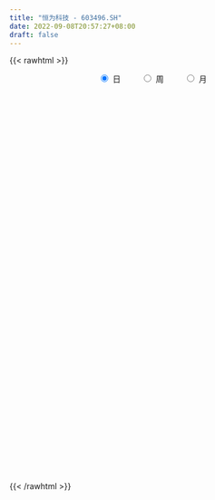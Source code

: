 ```yaml
---
title: "恒为科技 - 603496.SH"
date: 2022-09-08T20:57:27+08:00
draft: false
---
```

{{< rawhtml >}}
    <div style="text-align: center">
        <label style="padding: 1rem;"><input style="margin-right: .5rem" type="radio" name="period" value="D" checked onclick="period_change(this)">日</label>
        <label style="padding: 1rem;"><input style="margin-right: .5rem" type="radio" name="period" value="W" onclick="period_change(this)">周</label>
        <label style="padding: 1rem;"><input style="margin-right: .5rem" type="radio" name="period" value="M" onclick="period_change(this)">月</label>
    </div>
    <div id="chart" style="height: 700px;"></div> 
    <script type="text/javascript">
        const D_v = [16064.84,16748.57,19165.04,18471.06,18385.98,12389.78,11129.8,16215.56,28703.84,16995.69,11982.36,10739.99,15226.88,14278.99,26969.67,20173.75,16427.18,15863.78,12218.55,15180.88,13124.97,11095.84,8357.04,7293.0,7679.0,7100.42,6817.16,16392.98,32766.38,15950.97,13559.25,13873.4,12386.44,12283.42,8021.44,8015.54,7208.14,6770.7,8616.86,8358.11,6193.3,8912.28,8264.65,7872.23,12986.63,28931.43,9707.18,14612.05,8573.57,13114.51,24173.83,25454.3,19754.09,12106.17,9325.84,5652.0,11463.26,9302.65,5451.72,7366.76,5193.36,10096.83,6416.63,9672.68,12268.16,10163.07,9562.22,10281.76,8141.65,6182.97,8674.88,11818.3,5990.17,6954.57,10407.78,13572.06,8704.0,4250.2,6676.0,14861.48,6983.79,13133.42,26608.53,11660.46,13632.77,9919.74,13941.14,15106.48,11361.81,17678.2,16098.77,12237.82,11543.95,13108.94,13176.72,13287.52,8358.93,13399.11,11048.23,25950.91,34373.24,22574.52,9131.66,12041.94,14071.54,11599.58,4513.66,4818.5,6594.62,12437.1,9781.69,8531.98,6987.5,20804.79,11460.39,12498.65,10957.42,4769.18,8276.67,9567.02,14889.11,7260.3,8165.0,6864.0,5316.47,7850.03,7847.35,4019.65,10932.53,24050.12,17099.4,12496.85,31987.29,30995.85,20783.27,19217.36,19943.24,40317.21,16822.12,8127.37,14070.25,9230.31,5793.2,7074.35,6407.61,10819.0,10184.88,5455.34,3368.2,4836.0,4429.74,4616.04,7440.17,6676.97,4238.2,3084.77,3155.0,4058.03,4718.66,5568.0,6024.18,9495.88,9272.04,9484.81,10449.37,16039.47,7818.21,4972.62,9034.56,12553.62,8738.0,9448.87,5915.62,7993.52,6268.29,6143.2,15687.37,12283.85,22280.38,8652.04,5614.77,10157.02,15545.18,12888.61,13405.86,9865.24,17010.65,16357.2,11565.47,11717.88,13066.68,10896.16,19536.86,12859.76,27476.43,19024.8,15445.89,18153.96,16391.35,9282.51,17673.71,12151.25,14327.59,9092.42,16870.74,11853.93,40138.1,23240.08,13322.32,10821.18,7522.54,22165.43,80900.01,39382.17,34982.45,37937.92,25971.15,22578.67,16469.99,14936.85,15055.79,14811.72,13914.64,9826.57,14536.62,14656.19,10539.74,11918.89,13804.96,29783.51,15260.41,15045.58,21039.28,10330.82,30739.5,17014.43,22620.09,19875.39,17615.84,12116.76,11880.38,13673.48,12668.65,11034.17,11101.03,16263.0,13091.96,15392.7,12714.28,16878.93,88297.37,51211.59,94344.18,89512.49,52931.15,49111.78,49549.19,30417.08,31820.9,28480.04,39279.81,29091.97,23621.2,29087.04,28158.09,22432.06,17877.0,38797.32,48931.45,36074.36,28022.04,29363.31,72442.35,96277.09,81544.54,61318.9,33017.03,26584.02,24156.24,21717.23,25960.17,17327.63,21974.17,21890.01,15382.29,28358.74,35851.09,39190.46,71702.3,41370.12,28304.78,30925.87,30657.61,30589.68,24522.54,30625.86,24731.59,23161.73,19463.96,21701.41,17577.63,31738.42,20210.75,17393.82,16886.8,18885.46,17957.85,24093.51,24629.81,31569.37,29341.11,22144.27,29769.48,103953.11,156301.58,82021.66,76623.27,53629.08,40312.65,32801.27,75162.18,38651.82,40750.41,32386.7,24769.0,26837.95,46394.57,42785.09,23944.24,25549.95,22714.88,26141.8,16595.79,42318.0,28353.0,22398.0,24696.0,43379.0,23939.25,25303.51,30180.88,50748.53,51993.0,47849.47,32275.2,32302.62,26432.95,29496.41,35673.04,24944.43,33806.37,36916.65,42226.88,26256.14,40392.15,26783.06,29312.36,20036.95,21995.75,19098.0,22574.35,18647.0,43732.53,22726.78,21721.3,104408.97,51570.88,58848.08,45141.37,26630.04,45852.89,39436.17,26497.53,28352.51,36658.11,24355.49,21007.0,22774.97,40566.72,39086.77,29464.97,27251.85,24712.46,20953.26,19065.0,17239.48,20459.15,20266.04,24974.91,13790.04,16065.0,17505.63,17684.78,23498.79,22146.25,32364.46,32733.0,27075.0,16433.0,16197.0,16518.98,12281.83,16072.95,16515.0,22515.0,29500.39,31504.09,26125.7,62683.86,43779.87,39711.97,48956.65,41948.26,27573.97,36292.0,22393.69,16271.0,19999.9,18056.0,21187.9,16277.22,23074.0,25985.02,31115.86,17116.69,21869.09,18429.0,14952.99,21576.62,31994.77,22610.96,28010.98,19588.11,32656.29,30997.0,14406.65,24494.0,23644.0,23681.2,24334.0,23309.0,19254.0,34518.54,26344.94,29093.91,47080.06,32879.64,38087.36,37136.88,29761.07,29775.55,51211.78,41608.15,26803.97,24722.15,31015.3,35447.36,23760.0,16065.04,18054.42,22683.07,23079.0,100398.23,302221.46,195347.66,112892.55,93321.52,84401.48,73921.53,74676.96,48150.2,54124.28,71299.98,56722.58,30575.05,39651.47,40237.12,64214.21,43253.0,35992.0,35535.0,32878.0,30112.45,42254.0,49813.89,53751.3,33817.14,33724.72,44405.37,32141.73,25155.09,19658.93,18632.89,23524.77,19591.17,21528.69,18358.69,15733.18,15688.0,13733.74]
const D_histogram = [0.0,-0.0089344729,-0.0191511173,-0.003426937,-0.0386303976,-0.0585103056,-0.053570327,-0.0619285375,-0.0952732655,-0.1065760341,-0.1159914442,-0.1158078356,-0.1291368994,-0.0995264294,-0.0583675664,-0.0911288817,-0.1089464019,-0.1104715163,-0.1205984296,-0.1506272854,-0.1529222226,-0.1386415851,-0.1156806742,-0.1054498946,-0.072223432,-0.059984257,-0.0467263261,-0.0053385906,0.0859844543,0.137890509,0.1620554764,0.1946383384,0.2194967032,0.1892086843,0.147848666,0.1084000595,0.0649504413,0.0440970911,0.0154249457,0.007570728,0.0055011402,-0.0100775698,-0.0013750736,0.0150734042,0.0361184781,0.0543918341,0.0870768106,0.1275210222,0.1308508219,0.1538412495,0.1818551565,0.2162400762,0.1859524837,0.1207605523,0.0872494428,0.0540932784,0.0068199821,-0.0308846429,-0.0528867592,-0.052285741,-0.0552987984,-0.0449768624,-0.045242515,-0.0667052829,-0.1078349631,-0.1225135511,-0.1406242269,-0.1411090438,-0.1282847529,-0.1221765174,-0.1120232177,-0.0798280037,-0.0531920728,-0.0517373092,-0.0704911913,-0.1173602804,-0.155514458,-0.1635155617,-0.1882012551,-0.2082198031,-0.2148546214,-0.2326849243,-0.231816598,-0.2442725608,-0.2670611043,-0.269633721,-0.2453842664,-0.1820608142,-0.1156582265,-0.0716028502,0.0067154232,0.0647357158,0.0832320263,0.0687762178,0.0872363628,0.070916035,0.0775240752,0.0756438925,0.0932584996,0.1742866058,0.2865871432,0.283036784,0.2664029487,0.2392807245,0.2058228273,0.1422370639,0.0895802403,0.0603695367,0.0147010772,-0.0082897968,-0.0126518026,0.0127888508,0.0357629682,0.095472208,0.1282717589,0.0873098831,0.0460982545,0.0233779927,0.0427416373,0.078435695,0.1038083044,0.1256121924,0.1309864506,0.0986792442,0.0869805479,0.1083973609,0.1026136747,0.0989958549,0.0979759318,0.1488304337,0.1538888852,0.1391999928,0.1770424392,0.2281924629,0.253849474,0.169068789,0.112938863,0.1068078159,0.0708281034,0.0236080997,0.0381348126,0.0318024893,0.0101028862,0.0105183511,0.0011368236,-0.0528248397,-0.1305029571,-0.15613532,-0.1787175127,-0.1895004924,-0.1740218365,-0.1673865709,-0.1834912638,-0.1998229412,-0.2041363148,-0.2053308793,-0.1868092539,-0.1762585366,-0.1466044748,-0.1100262404,-0.0924727939,-0.1035075483,-0.1042048629,-0.091767046,-0.0894081841,-0.1315770904,-0.1589395563,-0.1611851052,-0.1854933666,-0.2078931665,-0.2089415921,-0.2075633891,-0.183203562,-0.1318970131,-0.0960840371,-0.0588769802,-0.0557975883,-0.0441487066,-0.0429549038,-0.0208372246,0.0017960024,0.0439834525,0.0565483764,0.0810295706,0.1134261547,0.1213855528,0.1535394173,0.1707426264,0.157500601,0.144018408,0.1505476702,0.1612762018,0.1832794153,0.1801457266,0.2037682341,0.1952331757,0.1729265904,0.1650996746,0.1395789206,0.1173894326,0.1179670486,0.1031593686,0.0715914856,0.0412211272,-0.0060458319,-0.0237592395,0.0137715562,0.0367044627,0.0185693786,-0.0135489759,-0.0195320099,0.0690817762,0.1285831446,0.1211146452,0.0864642591,0.0951084046,0.0772501512,0.0639624504,0.0362213174,0.0078126765,-0.0144375111,-0.0169503392,-0.0152181092,-0.0204539297,-0.0482432229,-0.0643511668,-0.0836335725,-0.104980589,-0.1154143431,-0.0518274979,-0.0171751374,0.0071369097,0.0160189851,0.0179186126,0.0446574808,0.0580200292,0.074929366,0.0668393244,0.0478191462,0.0349616058,0.0157120137,-0.0269923606,-0.0603995773,-0.0835378849,-0.1064946107,-0.0800281245,-0.0697378611,-0.0495453743,-0.0591916803,-0.0824325421,-0.0138706242,0.0142188398,0.1283933151,0.2264286949,0.2244538326,0.2232041019,0.2666380198,0.2592511634,0.2389524748,0.2034222499,0.1935674677,0.164781265,0.1418552577,0.0545577329,0.0226245795,-0.0074463741,-0.0277368531,-0.0031178202,-0.0665056343,-0.0756426395,-0.1305351633,-0.1643443923,-0.0768547888,-0.0938853612,-0.0693830786,-0.1163397915,-0.1287777114,-0.1562868154,-0.171660488,-0.1571709159,-0.1109632742,-0.1012897484,-0.1116004577,-0.1419383304,-0.1471770818,-0.1877664276,-0.2326408834,-0.2664695317,-0.2999286631,-0.3224223111,-0.298476565,-0.2606765563,-0.2066458954,-0.1786269268,-0.1309590117,-0.0718995131,-0.0207574698,0.0208738961,0.0638868423,0.0804764268,0.1017874668,0.1042870171,0.1118579375,0.1136593713,0.1134056455,0.1199149083,0.113455952,0.1110741234,0.0843160397,0.0907149925,0.1090576355,0.0998528743,0.0940585301,0.1817503992,0.1992201492,0.1917278317,0.189605376,0.1771260499,0.1475567161,0.128272934,0.1321088802,0.1167484495,0.1007442303,0.0606951359,0.0394451146,0.0278111628,0.0016910317,-0.0506504722,-0.0833825686,-0.0910689491,-0.092657489,-0.0697079091,-0.0573113764,-0.0182251499,0.0011206953,0.0115441929,-0.0154680478,0.011450017,0.0120211154,0.0145282317,0.0155315601,0.0378405299,0.0792676868,0.0843766878,0.1032762836,0.074072054,0.0473500424,0.0413456747,-0.0356920677,-0.0995255205,-0.1923529914,-0.1997695679,-0.2261984596,-0.2307340719,-0.1978093879,-0.1777801498,-0.1798800056,-0.1800136486,-0.1695631413,-0.1494491745,-0.1437755968,-0.1132993382,-0.051385854,-0.017568979,0.020517328,-0.0116012847,-0.0311296378,-0.0633700065,-0.0596238356,-0.0550804904,-0.0616373012,-0.0702000357,-0.0794111714,-0.104957448,-0.1257621678,-0.1224342405,-0.098132251,-0.0930050681,-0.1248419693,-0.1038652694,-0.0748996429,-0.032701777,-0.0028548702,0.0145016941,0.0345738212,0.0360716965,0.0391685642,0.050674153,0.0399281079,0.0444254396,0.0587781891,0.0752308782,0.0970712383,0.0877371483,0.0731927406,0.0400238116,0.0440540124,0.0276922179,0.0191271877,-0.0007381759,-0.0074980128,-0.0082248147,0.0012683854,-0.0094984975,-0.0042981692,-0.0410450232,-0.0918528515,-0.1166922127,-0.085396358,-0.0465272244,-0.0137773186,0.0351497766,0.0673207558,0.0941693757,0.1026582544,0.1155532156,0.1213360067,0.1303776309,0.1209072188,0.1147327665,0.1036663906,0.1077466387,0.1227755574,0.0931832653,0.0816345208,0.0811762883,0.0785739051,0.0809667116,0.0855422551,0.1006237199,0.1104211526,0.1206086231,0.1174680935,0.1243778523,0.0922688693,0.0767435529,0.0690606229,0.0588803779,0.0468961526,0.0400461642,0.0334911472,0.0286646575,0.0365964349,0.0201168073,0.0268070448,0.0514369527,0.0571847739,0.0717258523,0.0672400931,0.056015991,0.0429436702,0.0414256732,0.0184169123,-0.0028577757,-0.0225619893,-0.0274339764,-0.0533239647,-0.0845271306,-0.0853232854,-0.0744828295,-0.0867415867,-0.0698803225,0.017476844,0.0958988116,0.1439691352,0.1350678607,0.1391180894,0.1239532525,0.1157643586,0.0897770932,0.0588972417,0.0379225256,-0.0236939951,-0.0704857234,-0.086226709,-0.0802076406,-0.0683406318,-0.0532745733,-0.041339013,-0.03572611,-0.0444997629,-0.0572620406,-0.0698102496,-0.0552421328,-0.0345266314,-0.0562758572,-0.0752929849,-0.0786656365,-0.1165489034,-0.1495605011,-0.1729799934,-0.1791927453,-0.1719720166,-0.1780160117,-0.1769734453,-0.1481660952,-0.1133395713,-0.0826894523,-0.052246227,-0.0406402524]
const D_fast = [0.0,-0.0111680912,-0.0261725148,-0.0113050688,-0.0561661288,-0.0906736132,-0.0991262164,-0.1229665612,-0.1801296055,-0.2180763827,-0.2564896539,-0.2852580042,-0.3308712928,-0.3261424302,-0.2995754588,-0.3551189946,-0.4001731152,-0.4293161087,-0.4695926294,-0.5372783066,-0.5778037994,-0.5981835582,-0.6041428159,-0.6202745099,-0.6051039053,-0.6078607946,-0.6062844452,-0.5662313573,-0.4534121989,-0.3670335169,-0.3023546805,-0.2211122339,-0.1413796933,-0.1243655411,-0.1287633928,-0.1411119845,-0.1683239923,-0.1781530698,-0.2029689787,-0.2089305144,-0.2096248172,-0.2277229197,-0.2193641918,-0.199147363,-0.1690726695,-0.1372013551,-0.0827471759,-0.0104227087,0.0256197964,0.0870705364,0.1605482325,0.2489931713,0.2651936997,0.2301919063,0.2184931576,0.1988603128,0.153292012,0.1078662263,0.0726424202,0.0601720031,0.0433342462,0.0424119665,0.0308356852,-0.0073034035,-0.0753918245,-0.1206988002,-0.1739655327,-0.2097276105,-0.2289745079,-0.2534104017,-0.2712629065,-0.2590246934,-0.2456867807,-0.2571663444,-0.2935430243,-0.3697521835,-0.4467849757,-0.4956649698,-0.5674009769,-0.6394744757,-0.6998229493,-0.7758244834,-0.8329103065,-0.9064344095,-0.9959882291,-1.0659692761,-1.103065888,-1.0852576394,-1.0477696083,-1.0216149445,-0.9416178154,-0.8674135938,-0.8281092767,-0.8253710308,-0.7851017951,-0.7836931141,-0.7577040551,-0.7406732647,-0.6997440327,-0.575144275,-0.3911969518,-0.323988115,-0.2740212132,-0.2413232563,-0.2233254467,-0.251351944,-0.2816137075,-0.295732027,-0.3377252172,-0.3627885403,-0.3703134968,-0.3416756308,-0.3097607713,-0.2261834794,-0.1613159889,-0.1804503939,-0.2101374588,-0.2270132224,-0.1969641686,-0.1416611871,-0.0903365016,-0.0371295655,0.0009913053,-0.0066460899,0.0034003507,0.0519165039,0.0717862364,0.0929173803,0.1163914402,0.2044535505,0.2479842233,0.268095329,0.3501983853,0.4583965248,0.5475159044,0.5050024166,0.4771072063,0.4976781132,0.4794054265,0.4380874477,0.4621478638,0.4637661628,0.4445922813,0.4476373339,0.4385400123,0.3713721392,0.2610682825,0.1964020896,0.1291405187,0.0709824159,0.0429556126,0.0077442356,-0.0542332733,-0.120520686,-0.1758681383,-0.2283954227,-0.2565761108,-0.2900900275,-0.2970870845,-0.2880154102,-0.2935801622,-0.3304918036,-0.357240334,-0.3677442785,-0.3877374626,-0.4628006415,-0.5298979966,-0.5724398218,-0.6431214248,-0.7174945163,-0.77077834,-0.8212909843,-0.8427320476,-0.824399752,-0.8126077853,-0.7901199734,-0.8009899786,-0.8003782736,-0.8099231967,-0.7930148237,-0.7699325961,-0.7167492828,-0.6900472649,-0.645308678,-0.5845555553,-0.546249769,-0.4757110502,-0.4158221844,-0.3896890596,-0.3671666506,-0.3230004708,-0.2719528888,-0.2041298215,-0.1622270784,-0.0876625125,-0.047389277,-0.0264642146,0.0069837883,0.0163577644,0.0235156345,0.0535850126,0.0645671748,0.0508971632,0.0308320867,-0.0179463304,-0.041599548,-0.0006258632,0.0314831589,0.0179904195,-0.0175151789,-0.0283812155,0.0775030147,0.1691501693,0.1919603312,0.1789260098,0.2113472565,0.2128015408,0.2155044526,0.196818649,0.1703631772,0.1445036119,0.137753199,0.1356809017,0.1253315987,0.0854814998,0.0532857641,0.0130949654,-0.0344971984,-0.0737845382,-0.0231545675,0.0072040086,0.0333002832,0.0461871048,0.0525663855,0.0904696238,0.1183371795,0.1539788578,0.1625986473,0.1555332556,0.1514161168,0.136094528,0.0866420636,0.0381349526,-0.0058878262,-0.0554682047,-0.0490087496,-0.0561529515,-0.0483468082,-0.0727910343,-0.1166400316,-0.0515457699,-0.0199015959,0.1263712082,0.2810137617,0.3351523576,0.3897036523,0.4997970752,0.5572230097,0.5966624397,0.6119877773,0.650524862,0.6629339756,0.6754717827,0.6018136911,0.5755366827,0.5436041355,0.5163794432,0.5402190211,0.4602047984,0.4321571333,0.3446308187,0.2697354917,0.3380113979,0.2975094852,0.3046659982,0.2286243374,0.1839919897,0.1174111818,0.0591223872,0.0343192303,0.0527860534,0.0371371422,-0.0010736816,-0.0668961369,-0.1089291588,-0.1964601114,-0.2994947881,-0.3999408193,-0.5083821164,-0.6114813422,-0.6621547374,-0.6895238677,-0.6871546807,-0.7037924438,-0.6888642817,-0.6477796614,-0.6018269855,-0.5549771456,-0.4959924888,-0.4592837976,-0.4125258909,-0.3839545864,-0.3484191815,-0.318202905,-0.2901052193,-0.2536172295,-0.2317121978,-0.2063254955,-0.2120045692,-0.1829268684,-0.1373198165,-0.1215613592,-0.1038410709,0.029288398,0.0965631854,0.1370028257,0.182281714,0.2140839005,0.2214037457,0.2341881971,0.2710513633,0.284878045,0.2940598834,0.2691845729,0.2577958302,0.2531146691,0.227417296,0.162413174,0.1088354355,0.0783818177,0.0536289055,0.0591515082,0.0572201968,0.0917501358,0.1113761548,0.1246857007,0.093806448,0.1235870171,0.1271633943,0.1333025686,0.138188787,0.1699578892,0.2312019678,0.2574051408,0.3021238075,0.2914375914,0.2765530904,0.2808851414,0.194924382,0.1062095491,-0.0347061696,-0.0920651381,-0.1750436447,-0.2372627749,-0.253790438,-0.2782062373,-0.3252760945,-0.3704131497,-0.4023534276,-0.4196017545,-0.4498720761,-0.4477206519,-0.3986536313,-0.3692290011,-0.326013362,-0.3610322959,-0.3883430585,-0.4364259287,-0.4475857168,-0.4568124941,-0.4787786303,-0.5048913736,-0.5339553022,-0.5857409408,-0.6379862025,-0.6652668354,-0.6654979087,-0.6836219928,-0.7466693864,-0.7516590037,-0.7414182879,-0.7073958663,-0.6782626771,-0.6572806892,-0.6285651068,-0.6180493074,-0.6051602987,-0.5809861716,-0.5817501898,-0.5661464982,-0.5370992013,-0.5018387927,-0.455730623,-0.443130426,-0.4393766486,-0.4625396247,-0.4474959208,-0.4569346608,-0.460717894,-0.4807678016,-0.4894021417,-0.4921851472,-0.4823748508,-0.4955163581,-0.4913905721,-0.5383986819,-0.6121697231,-0.6661821374,-0.6562353722,-0.6289980448,-0.5996924686,-0.5419779293,-0.4929767611,-0.4425857973,-0.408432355,-0.3666490899,-0.3305322971,-0.2888962652,-0.2681398725,-0.2456311333,-0.2307809116,-0.1997640038,-0.1540411957,-0.1603376714,-0.1514777858,-0.1316419462,-0.1146008531,-0.0919663688,-0.0660052615,-0.0257678667,0.0116348542,0.0519744805,0.0782009742,0.1162051961,0.1071634304,0.1108240022,0.1204062279,0.1249460774,0.1246858903,0.1278474429,0.1296652127,0.1320048874,0.1490857735,0.1376353478,0.1510273465,0.1885164925,0.2085605072,0.2410330486,0.2533573127,0.2561372084,0.2538008051,0.2626392265,0.2442346936,0.2222455617,0.1969008508,0.1851703696,0.14594939,0.0936144415,0.0714874654,0.0637072139,0.02976306,0.0291542436,0.1208806211,0.2232772915,0.307339899,0.3322055897,0.3710353407,0.3868588169,0.4076110126,0.4040680205,0.3879124795,0.3764183948,0.3088783753,0.2444652161,0.2071675533,0.1931347115,0.1879165624,0.1896639776,0.1912647846,0.1879461601,0.1680475664,0.1409697786,0.1109690072,0.1117265908,0.1238104344,0.0879922443,0.0501518703,0.0271128096,-0.0399076832,-0.1103094061,-0.1769738967,-0.227984835,-0.2637571104,-0.3143051084,-0.3575059033,-0.3657400771,-0.359248446,-0.34927069,-0.3318890215,-0.33044311]
const D_slow = [0.0,-0.0022336182,-0.0070213976,-0.0078781318,-0.0175357312,-0.0321633076,-0.0455558894,-0.0610380237,-0.0848563401,-0.1115003486,-0.1404982097,-0.1694501686,-0.2017343934,-0.2266160008,-0.2412078924,-0.2639901128,-0.2912267133,-0.3188445924,-0.3489941998,-0.3866510211,-0.4248815768,-0.4595419731,-0.4884621416,-0.5148246153,-0.5328804733,-0.5478765376,-0.5595581191,-0.5608927667,-0.5393966532,-0.5049240259,-0.4644101568,-0.4157505722,-0.3608763964,-0.3135742254,-0.2766120589,-0.249512044,-0.2332744336,-0.2222501609,-0.2183939244,-0.2165012424,-0.2151259574,-0.2176453499,-0.2179891182,-0.2142207672,-0.2051911477,-0.1915931891,-0.1698239865,-0.1379437309,-0.1052310255,-0.0667707131,-0.021306924,0.0327530951,0.079241216,0.1094313541,0.1312437148,0.1447670344,0.1464720299,0.1387508692,0.1255291794,0.1124577441,0.0986330445,0.0873888289,0.0760782002,0.0594018794,0.0324431387,0.0018147509,-0.0333413058,-0.0686185668,-0.100689755,-0.1312338843,-0.1592396888,-0.1791966897,-0.1924947079,-0.2054290352,-0.223051833,-0.2523919031,-0.2912705176,-0.3321494081,-0.3791997218,-0.4312546726,-0.4849683279,-0.543139559,-0.6010937085,-0.6621618487,-0.7289271248,-0.7963355551,-0.8576816216,-0.9031968252,-0.9321113818,-0.9500120944,-0.9483332386,-0.9321493096,-0.911341303,-0.8941472486,-0.8723381579,-0.8546091491,-0.8352281303,-0.8163171572,-0.7930025323,-0.7494308808,-0.677784095,-0.607024899,-0.5404241619,-0.4806039807,-0.4291482739,-0.3935890079,-0.3711939479,-0.3561015637,-0.3524262944,-0.3544987436,-0.3576616942,-0.3544644815,-0.3455237395,-0.3216556875,-0.2895877478,-0.267760277,-0.2562357134,-0.2503912152,-0.2397058058,-0.2200968821,-0.194144806,-0.1627417579,-0.1299951453,-0.1053253342,-0.0835801972,-0.056480857,-0.0308274383,-0.0060784746,0.0184155084,0.0556231168,0.0940953381,0.1288953363,0.1731559461,0.2302040618,0.2936664303,0.3359336276,0.3641683433,0.3908702973,0.4085773231,0.4144793481,0.4240130512,0.4319636735,0.4344893951,0.4371189829,0.4374031888,0.4241969788,0.3915712396,0.3525374096,0.3078580314,0.2604829083,0.2169774492,0.1751308064,0.1292579905,0.0793022552,0.0282681765,-0.0230645433,-0.0697668568,-0.113831491,-0.1504826097,-0.1779891698,-0.2011073683,-0.2269842553,-0.2530354711,-0.2759772326,-0.2983292786,-0.3312235512,-0.3709584402,-0.4112547166,-0.4576280582,-0.5096013498,-0.5618367479,-0.6137275951,-0.6595284856,-0.6925027389,-0.7165237482,-0.7312429932,-0.7451923903,-0.756229567,-0.7669682929,-0.7721775991,-0.7717285985,-0.7607327353,-0.7465956412,-0.7263382486,-0.6979817099,-0.6676353217,-0.6292504674,-0.5865648108,-0.5471896606,-0.5111850586,-0.473548141,-0.4332290906,-0.3874092367,-0.3423728051,-0.2914307466,-0.2426224527,-0.199390805,-0.1581158864,-0.1232211562,-0.0938737981,-0.0643820359,-0.0385921938,-0.0206943224,-0.0103890406,-0.0119004985,-0.0178403084,-0.0143974194,-0.0052213037,-0.0005789591,-0.003966203,-0.0088492055,0.0084212385,0.0405670247,0.070845686,0.0924617507,0.1162388519,0.1355513897,0.1515420023,0.1605973316,0.1625505007,0.158941123,0.1547035382,0.1508990109,0.1457855284,0.1337247227,0.117636931,0.0967285379,0.0704833906,0.0416298048,0.0286729304,0.024379146,0.0261633734,0.0301681197,0.0346477729,0.0458121431,0.0603171504,0.0790494919,0.0957593229,0.1077141095,0.1164545109,0.1203825144,0.1136344242,0.0985345299,0.0776500587,0.051026406,0.0310193749,0.0135849096,0.001198566,-0.013599354,-0.0342074896,-0.0376751456,-0.0341204357,-0.0020221069,0.0545850668,0.110698525,0.1664995504,0.2331590554,0.2979718463,0.357709965,0.4085655274,0.4569573944,0.4981527106,0.533616525,0.5472559582,0.5529121031,0.5510505096,0.5441162963,0.5433368413,0.5267104327,0.5077997728,0.475165982,0.4340798839,0.4148661867,0.3913948464,0.3740490768,0.3449641289,0.3127697011,0.2736979972,0.2307828752,0.1914901462,0.1637493277,0.1384268906,0.1105267761,0.0750421935,0.0382479231,-0.0086936838,-0.0668539047,-0.1334712876,-0.2084534534,-0.2890590311,-0.3636781724,-0.4288473115,-0.4805087853,-0.525165517,-0.5579052699,-0.5758801482,-0.5810695157,-0.5758510417,-0.5598793311,-0.5397602244,-0.5143133577,-0.4882416034,-0.460277119,-0.4318622762,-0.4035108649,-0.3735321378,-0.3451681498,-0.3173996189,-0.296320609,-0.2736418609,-0.246377452,-0.2214142334,-0.1978996009,-0.1524620011,-0.1026569638,-0.0547250059,-0.0073236619,0.0369578506,0.0738470296,0.1059152631,0.1389424831,0.1681295955,0.1933156531,0.208489437,0.2183507157,0.2253035064,0.2257262643,0.2130636462,0.1922180041,0.1694507668,0.1462863945,0.1288594173,0.1145315732,0.1099752857,0.1102554595,0.1131415077,0.1092744958,0.1121370001,0.1151422789,0.1187743368,0.1226572269,0.1321173593,0.151934281,0.173028453,0.1988475239,0.2173655374,0.229203048,0.2395394667,0.2306164498,0.2057350696,0.1576468218,0.1077044298,0.0511548149,-0.0065287031,-0.0559810501,-0.1004260875,-0.1453960889,-0.1903995011,-0.2327902864,-0.27015258,-0.3060964792,-0.3344213138,-0.3472677773,-0.351660022,-0.34653069,-0.3494310112,-0.3572134206,-0.3730559223,-0.3879618812,-0.4017320038,-0.4171413291,-0.434691338,-0.4545441308,-0.4807834928,-0.5122240348,-0.5428325949,-0.5673656577,-0.5906169247,-0.621827417,-0.6477937344,-0.6665186451,-0.6746940893,-0.6754078069,-0.6717823833,-0.663138928,-0.6541210039,-0.6443288629,-0.6316603246,-0.6216782976,-0.6105719378,-0.5958773905,-0.5770696709,-0.5528018613,-0.5308675743,-0.5125693891,-0.5025634362,-0.4915499331,-0.4846268787,-0.4798450817,-0.4800296257,-0.4819041289,-0.4839603326,-0.4836432362,-0.4860178606,-0.4870924029,-0.4973536587,-0.5203168716,-0.5494899247,-0.5708390142,-0.5824708203,-0.58591515,-0.5771277058,-0.5602975169,-0.536755173,-0.5110906094,-0.4822023055,-0.4518683038,-0.4192738961,-0.3890470914,-0.3603638998,-0.3344473021,-0.3075106425,-0.2768167531,-0.2535209368,-0.2331123066,-0.2128182345,-0.1931747582,-0.1729330803,-0.1515475166,-0.1263915866,-0.0987862984,-0.0686341427,-0.0392671193,-0.0081726562,0.0148945611,0.0340804493,0.051345605,0.0660656995,0.0777897377,0.0878012787,0.0961740655,0.1033402299,0.1124893386,0.1175185404,0.1242203016,0.1370795398,0.1513757333,0.1693071964,0.1861172196,0.2001212174,0.2108571349,0.2212135532,0.2258177813,0.2251033374,0.2194628401,0.212604346,0.1992733548,0.1781415721,0.1568107508,0.1381900434,0.1165046467,0.0990345661,0.1034037771,0.12737848,0.1633707638,0.197137729,0.2319172513,0.2629055644,0.2918466541,0.3142909274,0.3290152378,0.3384958692,0.3325723704,0.3149509396,0.2933942623,0.2733423522,0.2562571942,0.2429385509,0.2326037976,0.2236722701,0.2125473294,0.1982318192,0.1807792568,0.1669687236,0.1583370658,0.1442681015,0.1254448552,0.1057784461,0.0766412202,0.039251095,-0.0039939034,-0.0487920897,-0.0917850938,-0.1362890967,-0.1805324581,-0.2175739819,-0.2459088747,-0.2665812378,-0.2796427945,-0.2898028576]
const D_data = [['2020-08-20', 21.93, 21.89, 21.74, 22.23],['2020-08-21', 21.8, 21.75, 21.6, 22.1],['2020-08-24', 21.82, 21.67, 21.2, 21.85],['2020-08-25', 21.79, 22.0, 21.59, 22.19],['2020-08-26', 22.0, 21.29, 21.2, 22.09],['2020-08-27', 21.21, 21.29, 21.01, 21.63],['2020-08-28', 21.32, 21.51, 21.11, 21.59],['2020-08-31', 21.52, 21.28, 21.21, 21.75],['2020-09-01', 21.29, 20.78, 20.68, 21.4],['2020-09-02', 20.84, 20.84, 20.47, 21.03],['2020-09-03', 20.9, 20.7, 20.5, 20.91],['2020-09-04', 20.34, 20.68, 20.22, 20.68],['2020-09-07', 20.68, 20.35, 20.21, 21.07],['2020-09-08', 20.41, 20.81, 20.25, 20.83],['2020-09-09', 21.0, 21.05, 20.83, 21.49],['2020-09-10', 21.16, 20.05, 19.99, 21.17],['2020-09-11', 20.46, 19.98, 19.39, 20.46],['2020-09-14', 20.0, 20.0, 19.71, 20.39],['2020-09-15', 20.2, 19.72, 19.55, 20.2],['2020-09-16', 19.75, 19.2, 19.13, 19.77],['2020-09-17', 19.38, 19.28, 19.01, 19.48],['2020-09-18', 19.17, 19.34, 19.12, 19.45],['2020-09-21', 19.34, 19.38, 19.3, 19.65],['2020-09-22', 19.06, 19.15, 19.0, 19.47],['2020-09-23', 19.05, 19.41, 19.05, 19.47],['2020-09-24', 19.38, 19.14, 19.1, 19.38],['2020-09-25', 19.1, 19.1, 19.03, 19.3],['2020-09-28', 19.0, 19.5, 18.9, 19.57],['2020-09-29', 19.5, 20.44, 19.39, 20.54],['2020-09-30', 20.5, 20.35, 20.03, 20.65],['2020-10-09', 20.59, 20.26, 20.13, 20.7],['2020-10-12', 20.3, 20.6, 20.25, 20.62],['2020-10-13', 20.6, 20.77, 20.44, 20.87],['2020-10-14', 20.65, 20.18, 20.12, 20.73],['2020-10-15', 20.49, 19.94, 19.91, 20.49],['2020-10-16', 19.98, 19.81, 19.6, 20.19],['2020-10-19', 19.85, 19.57, 19.57, 20.16],['2020-10-20', 19.55, 19.69, 19.32, 19.76],['2020-10-21', 19.69, 19.45, 19.28, 19.71],['2020-10-22', 19.45, 19.59, 19.16, 19.85],['2020-10-23', 19.64, 19.61, 19.42, 19.76],['2020-10-26', 19.64, 19.36, 19.25, 19.98],['2020-10-27', 19.46, 19.61, 19.25, 19.75],['2020-10-28', 19.61, 19.75, 19.43, 19.85],['2020-10-29', 19.8, 19.9, 19.4, 19.9],['2020-10-30', 19.91, 19.98, 19.91, 20.83],['2020-11-02', 20.01, 20.33, 19.94, 20.66],['2020-11-03', 20.21, 20.69, 20.2, 20.99],['2020-11-04', 20.72, 20.43, 20.36, 20.98],['2020-11-05', 20.71, 20.85, 20.38, 20.96],['2020-11-06', 20.86, 21.18, 20.86, 21.48],['2020-11-09', 21.26, 21.59, 21.26, 21.8],['2020-11-10', 21.69, 20.96, 20.7, 21.75],['2020-11-11', 20.96, 20.4, 20.32, 21.01],['2020-11-12', 20.4, 20.63, 20.3, 20.85],['2020-11-13', 20.64, 20.53, 20.35, 20.72],['2020-11-16', 20.54, 20.18, 20.0, 20.85],['2020-11-17', 20.15, 20.08, 19.78, 20.2],['2020-11-18', 20.02, 20.1, 19.85, 20.29],['2020-11-19', 20.08, 20.3, 19.94, 20.32],['2020-11-20', 20.25, 20.22, 20.15, 20.49],['2020-11-23', 20.22, 20.38, 19.98, 20.46],['2020-11-24', 20.38, 20.25, 20.21, 20.5],['2020-11-25', 20.25, 19.89, 19.89, 20.38],['2020-11-26', 19.88, 19.41, 19.37, 19.91],['2020-11-27', 19.35, 19.5, 19.18, 19.56],['2020-11-30', 19.5, 19.26, 19.26, 19.6],['2020-12-01', 19.26, 19.31, 19.25, 19.5],['2020-12-02', 19.42, 19.39, 19.29, 19.45],['2020-12-03', 19.36, 19.24, 19.2, 19.42],['2020-12-04', 19.26, 19.22, 19.13, 19.36],['2020-12-07', 19.25, 19.51, 19.21, 19.6],['2020-12-08', 19.55, 19.52, 19.37, 19.65],['2020-12-09', 19.48, 19.21, 19.15, 19.64],['2020-12-10', 19.2, 18.83, 18.63, 19.25],['2020-12-11', 18.75, 18.19, 17.98, 18.92],['2020-12-14', 18.36, 17.92, 17.92, 18.36],['2020-12-15', 17.9, 18.0, 17.83, 18.29],['2020-12-16', 18.22, 17.51, 17.51, 18.22],['2020-12-17', 17.53, 17.23, 16.8, 17.53],['2020-12-18', 17.22, 17.09, 16.94, 17.38],['2020-12-21', 17.09, 16.63, 16.51, 17.2],['2020-12-22', 16.5, 16.55, 15.73, 16.55],['2020-12-23', 16.5, 16.07, 16.03, 16.5],['2020-12-24', 16.07, 15.54, 15.42, 16.14],['2020-12-25', 15.53, 15.4, 15.28, 15.74],['2020-12-28', 15.46, 15.47, 15.0, 15.49],['2020-12-29', 15.38, 15.9, 15.31, 16.3],['2020-12-30', 15.93, 16.04, 15.92, 16.37],['2020-12-31', 16.02, 15.85, 15.72, 16.47],['2021-01-04', 15.81, 16.45, 15.81, 16.49],['2021-01-05', 16.44, 16.46, 16.28, 16.65],['2021-01-06', 16.46, 16.1, 15.84, 16.59],['2021-01-07', 15.99, 15.63, 15.5, 16.19],['2021-01-08', 15.64, 15.99, 15.29, 16.26],['2021-01-11', 15.8, 15.5, 15.47, 16.14],['2021-01-12', 15.45, 15.7, 15.33, 15.85],['2021-01-13', 15.54, 15.55, 15.03, 15.69],['2021-01-14', 15.35, 15.79, 15.24, 16.12],['2021-01-15', 15.8, 16.85, 15.73, 17.16],['2021-01-18', 17.25, 17.85, 16.95, 18.5],['2021-01-19', 17.74, 16.83, 16.8, 17.8],['2021-01-20', 16.83, 16.75, 16.72, 17.12],['2021-01-21', 16.7, 16.63, 16.62, 17.19],['2021-01-22', 16.63, 16.5, 16.07, 16.63],['2021-01-25', 16.43, 15.94, 15.78, 16.43],['2021-01-26', 15.71, 15.8, 15.7, 16.01],['2021-01-27', 15.75, 15.88, 15.54, 15.97],['2021-01-28', 15.87, 15.45, 15.45, 16.0],['2021-01-29', 15.6, 15.5, 14.92, 15.75],['2021-02-01', 15.55, 15.6, 15.37, 15.85],['2021-02-02', 15.95, 15.98, 15.53, 16.1],['2021-02-03', 15.93, 16.05, 15.66, 16.19],['2021-02-04', 16.16, 16.74, 15.87, 16.95],['2021-02-05', 16.6, 16.7, 16.41, 16.99],['2021-02-08', 16.71, 15.8, 15.71, 16.9],['2021-02-09', 15.5, 15.59, 15.43, 15.8],['2021-02-10', 15.6, 15.64, 15.45, 15.69],['2021-02-18', 15.8, 16.15, 15.69, 16.26],['2021-02-19', 16.16, 16.52, 15.95, 16.61],['2021-02-22', 16.48, 16.6, 16.4, 17.15],['2021-02-23', 16.6, 16.75, 16.5, 16.94],['2021-02-24', 16.8, 16.7, 16.54, 17.05],['2021-02-25', 16.65, 16.23, 16.19, 16.72],['2021-02-26', 16.0, 16.43, 16.0, 16.5],['2021-03-01', 16.27, 16.94, 16.16, 16.98],['2021-03-02', 16.97, 16.72, 16.42, 17.07],['2021-03-03', 16.5, 16.8, 16.5, 16.87],['2021-03-04', 16.8, 16.9, 16.8, 17.13],['2021-03-05', 16.9, 17.79, 16.85, 18.0],['2021-03-08', 17.99, 17.5, 17.4, 18.43],['2021-03-09', 17.21, 17.36, 17.12, 17.93],['2021-03-10', 17.36, 18.23, 16.79, 18.3],['2021-03-11', 18.11, 18.83, 17.84, 18.96],['2021-03-12', 18.68, 18.95, 18.51, 19.18],['2021-03-15', 19.0, 17.62, 17.5, 19.19],['2021-03-16', 17.65, 17.76, 17.43, 18.08],['2021-03-17', 17.65, 18.36, 17.61, 18.77],['2021-03-18', 17.8, 18.0, 17.6, 18.15],['2021-03-19', 17.77, 17.73, 17.52, 17.99],['2021-03-22', 17.77, 18.5, 17.48, 18.56],['2021-03-23', 18.3, 18.35, 17.9, 18.5],['2021-03-24', 18.2, 18.16, 17.92, 18.33],['2021-03-25', 18.16, 18.45, 18.04, 18.49],['2021-03-26', 18.44, 18.37, 18.24, 18.52],['2021-03-29', 18.36, 17.68, 17.65, 18.36],['2021-03-30', 17.61, 17.01, 17.0, 17.61],['2021-03-31', 17.02, 17.32, 16.99, 17.38],['2021-04-01', 17.24, 17.14, 17.03, 17.32],['2021-04-02', 17.13, 17.09, 17.06, 17.35],['2021-04-06', 17.08, 17.32, 16.91, 17.47],['2021-04-07', 17.32, 17.16, 17.15, 17.47],['2021-04-08', 17.16, 16.73, 16.69, 17.23],['2021-04-09', 16.8, 16.5, 16.27, 16.8],['2021-04-12', 16.63, 16.44, 16.32, 16.78],['2021-04-13', 16.44, 16.3, 16.26, 16.58],['2021-04-14', 16.32, 16.43, 16.27, 16.49],['2021-04-15', 16.79, 16.25, 16.18, 16.79],['2021-04-16', 16.25, 16.45, 16.25, 16.61],['2021-04-19', 16.66, 16.59, 16.4, 16.78],['2021-04-20', 16.59, 16.39, 16.37, 16.65],['2021-04-21', 16.37, 15.94, 15.87, 16.37],['2021-04-22', 15.99, 15.92, 15.81, 16.14],['2021-04-23', 15.97, 16.0, 15.83, 16.18],['2021-04-26', 16.23, 15.8, 15.71, 16.25],['2021-04-27', 15.75, 15.0, 14.99, 15.76],['2021-04-28', 14.99, 14.83, 14.71, 15.18],['2021-04-29', 14.92, 14.88, 14.76, 15.06],['2021-04-30', 14.8, 14.33, 14.33, 14.97],['2021-05-06', 14.38, 14.0, 13.89, 14.64],['2021-05-07', 13.94, 13.96, 13.94, 14.22],['2021-05-10', 14.0, 13.74, 13.5, 14.04],['2021-05-11', 13.74, 13.85, 13.69, 13.99],['2021-05-12', 13.85, 14.17, 13.76, 14.19],['2021-05-13', 14.12, 14.02, 13.95, 14.28],['2021-05-14', 14.0, 14.07, 13.96, 14.17],['2021-05-17', 14.16, 13.6, 13.57, 14.2],['2021-05-18', 13.59, 13.6, 13.51, 13.89],['2021-05-19', 13.66, 13.36, 13.33, 14.13],['2021-05-20', 13.35, 13.55, 13.2, 13.57],['2021-05-21', 13.55, 13.56, 13.36, 13.6],['2021-05-24', 13.5, 13.89, 13.45, 13.9],['2021-05-25', 13.8, 13.6, 13.55, 13.97],['2021-05-26', 13.64, 13.8, 13.52, 13.88],['2021-05-27', 13.75, 14.03, 13.6, 14.1],['2021-05-28', 14.0, 13.83, 13.77, 14.15],['2021-05-31', 14.08, 14.26, 13.86, 14.47],['2021-06-01', 14.26, 14.25, 14.07, 14.44],['2021-06-02', 14.2, 13.93, 13.83, 14.2],['2021-06-03', 13.91, 13.9, 13.89, 14.14],['2021-06-04', 14.1, 14.18, 13.93, 14.24],['2021-06-07', 14.18, 14.34, 14.09, 14.39],['2021-06-08', 14.34, 14.65, 14.29, 14.71],['2021-06-09', 14.5, 14.48, 14.39, 14.75],['2021-06-10', 14.48, 14.98, 14.37, 15.09],['2021-06-11', 14.99, 14.74, 14.66, 15.05],['2021-06-15', 14.75, 14.6, 14.55, 14.98],['2021-06-16', 14.51, 14.81, 14.51, 15.13],['2021-06-17', 14.71, 14.6, 14.38, 14.88],['2021-06-18', 14.6, 14.6, 14.43, 14.75],['2021-06-21', 14.46, 14.91, 14.42, 15.08],['2021-06-22', 14.89, 14.76, 14.73, 15.0],['2021-06-23', 14.68, 14.49, 14.45, 14.7],['2021-06-24', 14.49, 14.38, 14.32, 14.67],['2021-06-25', 14.38, 13.97, 13.88, 14.5],['2021-06-28', 13.84, 14.15, 13.72, 14.24],['2021-06-29', 14.14, 14.89, 14.04, 15.26],['2021-06-30', 14.95, 14.89, 14.59, 14.99],['2021-07-01', 14.89, 14.41, 14.4, 14.94],['2021-07-02', 14.41, 14.1, 14.07, 14.53],['2021-07-05', 14.2, 14.31, 14.2, 14.53],['2021-07-06', 15.18, 15.74, 15.02, 15.74],['2021-07-07', 16.32, 15.86, 15.27, 16.88],['2021-07-08', 15.51, 15.27, 15.13, 15.61],['2021-07-09', 15.27, 14.91, 14.77, 15.27],['2021-07-12', 14.94, 15.47, 14.82, 15.49],['2021-07-13', 15.45, 15.2, 15.1, 15.59],['2021-07-14', 15.15, 15.25, 14.94, 15.45],['2021-07-15', 15.25, 15.02, 14.76, 15.37],['2021-07-16', 15.34, 14.9, 14.86, 15.35],['2021-07-19', 14.89, 14.86, 14.58, 14.98],['2021-07-20', 14.86, 15.05, 14.62, 15.12],['2021-07-21', 15.1, 15.11, 14.96, 15.2],['2021-07-22', 15.08, 15.02, 14.9, 15.19],['2021-07-23', 15.02, 14.64, 14.61, 15.1],['2021-07-26', 14.51, 14.64, 14.41, 14.98],['2021-07-27', 14.68, 14.46, 14.46, 14.88],['2021-07-28', 14.47, 14.26, 14.06, 14.75],['2021-07-29', 14.5, 14.23, 14.08, 14.63],['2021-07-30', 14.23, 15.24, 13.9, 15.25],['2021-08-02', 15.19, 15.12, 14.85, 15.19],['2021-08-03', 15.12, 15.15, 14.91, 15.33],['2021-08-04', 15.35, 15.06, 14.89, 15.6],['2021-08-05', 14.99, 15.02, 14.88, 15.15],['2021-08-06', 15.62, 15.44, 15.1, 15.62],['2021-08-09', 15.43, 15.43, 15.16, 15.59],['2021-08-10', 15.35, 15.62, 15.27, 15.75],['2021-08-11', 15.66, 15.4, 15.32, 15.79],['2021-08-12', 15.4, 15.25, 15.2, 15.6],['2021-08-13', 15.21, 15.29, 15.06, 15.32],['2021-08-16', 15.29, 15.16, 14.98, 15.29],['2021-08-17', 15.16, 14.71, 14.61, 15.23],['2021-08-18', 14.65, 14.6, 14.43, 14.84],['2021-08-19', 14.61, 14.53, 14.5, 14.78],['2021-08-20', 14.55, 14.34, 14.26, 14.57],['2021-08-23', 14.52, 14.9, 14.38, 14.99],['2021-08-24', 14.85, 14.74, 14.63, 15.08],['2021-08-25', 14.83, 14.9, 14.83, 15.15],['2021-08-26', 14.86, 14.51, 14.46, 14.91],['2021-08-27', 14.51, 14.19, 14.11, 14.63],['2021-08-30', 14.38, 15.42, 14.38, 15.61],['2021-08-31', 15.04, 15.17, 14.85, 15.4],['2021-09-01', 15.67, 16.69, 15.33, 16.69],['2021-09-02', 16.6, 17.21, 15.94, 17.52],['2021-09-03', 16.95, 16.41, 16.34, 17.0],['2021-09-06', 16.22, 16.61, 15.95, 16.88],['2021-09-07', 16.78, 17.51, 16.61, 17.98],['2021-09-08', 17.59, 17.22, 17.05, 17.64],['2021-09-09', 17.3, 17.23, 17.1, 17.77],['2021-09-10', 17.13, 17.12, 16.77, 17.45],['2021-09-13', 17.1, 17.54, 16.91, 17.85],['2021-09-14', 17.35, 17.41, 17.32, 17.86],['2021-09-15', 17.0, 17.54, 16.88, 17.85],['2021-09-16', 17.41, 16.59, 16.56, 17.66],['2021-09-17', 17.02, 17.07, 16.93, 17.38],['2021-09-22', 17.16, 17.01, 16.39, 17.16],['2021-09-23', 16.95, 17.06, 16.82, 17.31],['2021-09-24', 16.87, 17.7, 16.8, 18.38],['2021-09-27', 18.02, 16.54, 16.47, 18.59],['2021-09-28', 16.62, 17.04, 15.8, 17.36],['2021-09-29', 17.06, 16.28, 16.05, 17.06],['2021-09-30', 16.3, 16.25, 16.15, 16.88],['2021-10-08', 16.54, 17.88, 16.41, 17.88],['2021-10-11', 18.0, 16.75, 16.32, 18.08],['2021-10-12', 16.51, 17.28, 16.42, 17.99],['2021-10-13', 16.5, 16.3, 15.82, 16.68],['2021-10-14', 16.22, 16.52, 16.07, 16.79],['2021-10-15', 16.55, 16.15, 16.0, 16.62],['2021-10-18', 16.14, 16.09, 15.83, 16.24],['2021-10-19', 15.85, 16.36, 15.85, 16.62],['2021-10-20', 16.6, 16.84, 16.31, 17.03],['2021-10-21', 16.84, 16.47, 16.37, 16.9],['2021-10-22', 16.7, 16.15, 16.0, 16.7],['2021-10-25', 16.02, 15.7, 15.43, 16.16],['2021-10-26', 15.7, 15.81, 15.51, 15.9],['2021-10-27', 15.63, 15.11, 14.71, 15.68],['2021-10-28', 15.4, 14.65, 14.41, 15.4],['2021-10-29', 14.29, 14.36, 13.96, 14.63],['2021-11-01', 14.35, 13.93, 13.7, 14.4],['2021-11-02', 13.9, 13.63, 13.54, 14.12],['2021-11-03', 13.6, 13.92, 13.58, 13.99],['2021-11-04', 13.99, 13.98, 13.96, 14.29],['2021-11-05', 14.05, 14.18, 13.7, 14.3],['2021-11-08', 14.25, 13.85, 13.81, 14.25],['2021-11-09', 13.88, 14.1, 13.81, 14.18],['2021-11-10', 14.05, 14.37, 14.05, 14.45],['2021-11-11', 14.32, 14.45, 14.25, 14.54],['2021-11-12', 14.44, 14.5, 14.41, 14.67],['2021-11-15', 14.5, 14.7, 14.5, 14.78],['2021-11-16', 14.8, 14.51, 14.42, 14.85],['2021-11-17', 14.51, 14.67, 14.47, 14.71],['2021-11-18', 14.82, 14.51, 14.47, 15.09],['2021-11-19', 14.5, 14.62, 14.31, 14.7],['2021-11-22', 14.61, 14.6, 14.45, 14.67],['2021-11-23', 14.6, 14.61, 14.46, 14.66],['2021-11-24', 14.6, 14.75, 14.5, 14.83],['2021-11-25', 14.75, 14.63, 14.6, 14.79],['2021-11-26', 14.65, 14.7, 14.37, 14.8],['2021-11-29', 14.53, 14.35, 14.24, 14.53],['2021-11-30', 14.35, 14.74, 14.35, 14.94],['2021-12-01', 14.7, 15.0, 14.57, 15.15],['2021-12-02', 15.05, 14.73, 14.7, 15.05],['2021-12-03', 14.7, 14.78, 14.6, 14.84],['2021-12-06', 14.78, 16.26, 14.78, 16.26],['2021-12-07', 16.5, 15.8, 15.58, 16.79],['2021-12-08', 15.63, 15.66, 15.6, 16.26],['2021-12-09', 15.53, 15.85, 15.32, 15.92],['2021-12-10', 15.69, 15.83, 15.55, 15.99],['2021-12-13', 15.83, 15.64, 15.5, 15.9],['2021-12-14', 15.55, 15.76, 15.52, 15.83],['2021-12-15', 15.87, 16.13, 15.8, 16.6],['2021-12-16', 16.11, 15.98, 15.79, 16.18],['2021-12-17', 15.95, 16.0, 15.9, 16.32],['2021-12-20', 15.93, 15.64, 15.56, 16.01],['2021-12-21', 15.78, 15.78, 15.53, 15.81],['2021-12-22', 15.76, 15.87, 15.7, 16.08],['2021-12-23', 16.5, 15.63, 15.58, 16.68],['2021-12-24', 15.47, 15.1, 15.06, 15.85],['2021-12-27', 15.07, 15.09, 14.82, 15.22],['2021-12-28', 15.25, 15.25, 15.04, 15.41],['2021-12-29', 15.24, 15.25, 15.1, 15.44],['2021-12-30', 15.23, 15.57, 15.12, 15.6],['2021-12-31', 15.58, 15.5, 15.36, 15.63],['2022-01-04', 15.5, 15.96, 15.5, 16.28],['2022-01-05', 15.96, 15.88, 15.7, 16.14],['2022-01-06', 15.81, 15.87, 15.52, 15.94],['2022-01-07', 15.89, 15.37, 15.37, 15.99],['2022-01-10', 15.29, 16.06, 15.17, 16.1],['2022-01-11', 16.06, 15.83, 15.75, 16.19],['2022-01-12', 15.89, 15.89, 15.67, 16.0],['2022-01-13', 16.1, 15.91, 15.83, 16.26],['2022-01-14', 15.8, 16.28, 15.67, 16.59],['2022-01-17', 16.51, 16.76, 16.2, 16.91],['2022-01-18', 16.73, 16.52, 16.4, 17.06],['2022-01-19', 16.51, 16.86, 16.33, 16.86],['2022-01-20', 16.78, 16.33, 16.2, 16.85],['2022-01-21', 16.31, 16.29, 16.08, 16.58],['2022-01-24', 16.28, 16.53, 16.08, 16.76],['2022-01-25', 16.3, 15.45, 15.43, 16.49],['2022-01-26', 15.45, 15.21, 15.04, 15.8],['2022-01-27', 15.16, 14.33, 14.22, 15.49],['2022-01-28', 14.39, 14.99, 14.31, 15.33],['2022-02-07', 14.76, 14.5, 14.3, 15.13],['2022-02-08', 14.46, 14.51, 14.32, 14.75],['2022-02-09', 14.51, 14.88, 14.48, 15.07],['2022-02-10', 14.98, 14.7, 14.59, 14.99],['2022-02-11', 14.71, 14.31, 14.26, 14.72],['2022-02-14', 14.21, 14.16, 13.99, 14.39],['2022-02-15', 14.12, 14.15, 13.99, 14.35],['2022-02-16', 14.4, 14.19, 14.11, 14.56],['2022-02-17', 14.19, 13.92, 13.76, 14.2],['2022-02-18', 13.87, 14.18, 13.84, 14.21],['2022-02-21', 14.21, 14.71, 14.07, 15.27],['2022-02-22', 14.57, 14.54, 14.43, 14.77],['2022-02-23', 14.44, 14.74, 14.42, 14.83],['2022-02-24', 14.39, 13.83, 13.47, 14.39],['2022-02-25', 13.84, 13.78, 13.73, 13.96],['2022-02-28', 13.75, 13.39, 13.15, 13.78],['2022-03-01', 13.4, 13.66, 13.4, 13.77],['2022-03-02', 13.52, 13.59, 13.46, 13.62],['2022-03-03', 13.63, 13.34, 13.24, 13.63],['2022-03-04', 13.34, 13.16, 13.08, 13.41],['2022-03-07', 13.09, 12.98, 12.88, 13.14],['2022-03-08', 13.03, 12.54, 12.53, 13.06],['2022-03-09', 12.64, 12.31, 11.86, 12.69],['2022-03-10', 12.62, 12.39, 12.38, 12.62],['2022-03-11', 12.3, 12.56, 12.07, 12.6],['2022-03-14', 12.4, 12.24, 12.24, 12.54],['2022-03-15', 12.18, 11.53, 11.5, 12.23],['2022-03-16', 11.62, 11.98, 11.18, 12.07],['2022-03-17', 12.1, 12.05, 11.97, 12.35],['2022-03-18', 12.02, 12.27, 11.95, 12.34],['2022-03-21', 12.31, 12.2, 12.02, 12.34],['2022-03-22', 12.13, 12.08, 11.97, 12.23],['2022-03-23', 12.13, 12.14, 12.02, 12.2],['2022-03-24', 12.1, 11.9, 11.82, 12.14],['2022-03-25', 11.94, 11.87, 11.87, 12.24],['2022-03-28', 11.81, 11.96, 11.61, 12.09],['2022-03-29', 11.96, 11.63, 11.58, 12.0],['2022-03-30', 11.63, 11.75, 11.6, 11.8],['2022-03-31', 11.7, 11.88, 11.67, 12.04],['2022-04-01', 11.88, 11.96, 11.7, 11.97],['2022-04-06', 11.96, 12.12, 11.89, 12.26],['2022-04-07', 12.14, 11.76, 11.76, 12.14],['2022-04-08', 11.76, 11.62, 11.45, 11.89],['2022-04-11', 11.58, 11.23, 11.0, 11.58],['2022-04-12', 11.03, 11.58, 11.02, 11.74],['2022-04-13', 11.5, 11.25, 11.18, 11.56],['2022-04-14', 11.28, 11.23, 11.13, 11.39],['2022-04-15', 11.15, 10.95, 10.88, 11.15],['2022-04-18', 10.93, 10.97, 10.69, 11.12],['2022-04-19', 11.0, 10.95, 10.86, 11.13],['2022-04-20', 10.96, 11.03, 10.94, 11.24],['2022-04-21', 11.03, 10.7, 10.62, 11.03],['2022-04-22', 10.86, 10.81, 10.49, 10.96],['2022-04-25', 10.59, 10.11, 10.06, 10.62],['2022-04-26', 10.13, 9.57, 9.53, 10.15],['2022-04-27', 9.42, 9.53, 8.98, 9.56],['2022-04-28', 10.0, 10.09, 9.81, 10.48],['2022-04-29', 9.98, 10.24, 9.88, 10.3],['2022-05-05', 10.16, 10.25, 10.16, 10.54],['2022-05-06', 10.04, 10.6, 9.9, 10.69],['2022-05-09', 10.4, 10.57, 10.26, 10.85],['2022-05-10', 10.43, 10.65, 10.32, 10.73],['2022-05-11', 10.65, 10.52, 10.52, 10.87],['2022-05-12', 10.5, 10.65, 10.46, 10.74],['2022-05-13', 10.76, 10.64, 10.56, 10.78],['2022-05-16', 10.68, 10.76, 10.63, 10.8],['2022-05-17', 10.65, 10.57, 10.45, 10.75],['2022-05-18', 10.63, 10.61, 10.56, 10.78],['2022-05-19', 10.45, 10.54, 10.35, 10.57],['2022-05-20', 10.62, 10.75, 10.48, 10.75],['2022-05-23', 10.75, 10.99, 10.7, 11.05],['2022-05-24', 10.99, 10.44, 10.42, 11.08],['2022-05-25', 10.34, 10.59, 10.33, 10.73],['2022-05-26', 10.59, 10.73, 10.38, 10.79],['2022-05-27', 10.85, 10.73, 10.61, 10.87],['2022-05-30', 10.79, 10.83, 10.6, 10.86],['2022-05-31', 10.83, 10.92, 10.64, 10.95],['2022-06-01', 10.93, 11.16, 10.82, 11.16],['2022-06-02', 11.17, 11.23, 10.98, 11.28],['2022-06-06', 11.29, 11.37, 11.25, 11.46],['2022-06-07', 11.31, 11.31, 11.16, 11.4],['2022-06-08', 11.31, 11.54, 11.19, 11.55],['2022-06-09', 11.39, 11.07, 11.0, 11.4],['2022-06-10', 10.97, 11.22, 10.83, 11.25],['2022-06-13', 11.12, 11.32, 11.05, 11.33],['2022-06-14', 11.26, 11.3, 11.0, 11.37],['2022-06-15', 11.35, 11.27, 11.26, 11.45],['2022-06-16', 11.34, 11.33, 11.29, 11.54],['2022-06-17', 11.2, 11.34, 11.11, 11.43],['2022-06-20', 11.35, 11.37, 11.24, 11.42],['2022-06-21', 11.38, 11.58, 11.31, 11.73],['2022-06-22', 11.61, 11.29, 11.24, 11.63],['2022-06-23', 11.4, 11.59, 11.33, 11.59],['2022-06-24', 11.54, 11.95, 11.54, 11.98],['2022-06-27', 11.95, 11.86, 11.75, 11.96],['2022-06-28', 11.8, 12.1, 11.71, 12.1],['2022-06-29', 12.03, 11.97, 11.87, 12.18],['2022-06-30', 12.0, 11.92, 11.86, 12.11],['2022-07-01', 12.1, 11.9, 11.86, 12.13],['2022-07-04', 12.1, 12.07, 11.99, 12.38],['2022-07-05', 12.01, 11.79, 11.62, 12.15],['2022-07-06', 11.74, 11.73, 11.65, 11.91],['2022-07-07', 11.78, 11.66, 11.64, 11.93],['2022-07-08', 11.7, 11.79, 11.69, 12.06],['2022-07-11', 11.75, 11.44, 11.31, 11.75],['2022-07-12', 11.43, 11.19, 11.19, 11.55],['2022-07-13', 11.22, 11.44, 11.06, 11.45],['2022-07-14', 11.46, 11.57, 11.22, 11.59],['2022-07-15', 11.5, 11.23, 11.2, 11.57],['2022-07-18', 11.26, 11.56, 11.16, 11.61],['2022-07-19', 11.61, 12.72, 11.55, 12.72],['2022-07-20', 13.7, 13.12, 12.91, 13.99],['2022-07-21', 12.85, 13.2, 12.72, 13.49],['2022-07-22', 13.06, 12.73, 12.73, 13.16],['2022-07-25', 12.85, 13.02, 12.75, 13.12],['2022-07-26', 12.81, 12.89, 12.57, 13.02],['2022-07-27', 12.83, 13.05, 12.73, 13.08],['2022-07-28', 13.3, 12.86, 12.83, 13.3],['2022-07-29', 12.86, 12.75, 12.68, 13.08],['2022-08-01', 12.73, 12.82, 12.69, 12.99],['2022-08-02', 12.58, 12.14, 11.98, 12.64],['2022-08-03', 11.84, 12.04, 11.73, 12.48],['2022-08-04', 12.1, 12.24, 12.05, 12.38],['2022-08-05', 12.26, 12.46, 12.25, 12.52],['2022-08-08', 12.31, 12.56, 12.29, 12.59],['2022-08-09', 12.58, 12.66, 12.48, 12.99],['2022-08-10', 12.49, 12.69, 12.41, 12.78],['2022-08-11', 12.75, 12.66, 12.63, 12.79],['2022-08-12', 12.63, 12.47, 12.47, 12.7],['2022-08-15', 12.6, 12.35, 12.18, 12.61],['2022-08-16', 12.38, 12.26, 12.17, 12.41],['2022-08-17', 12.28, 12.58, 12.23, 12.63],['2022-08-18', 12.53, 12.74, 12.27, 12.74],['2022-08-19', 12.73, 12.19, 12.18, 12.85],['2022-08-22', 12.12, 12.08, 11.94, 12.36],['2022-08-23', 12.06, 12.17, 11.93, 12.32],['2022-08-24', 12.27, 11.56, 11.56, 12.27],['2022-08-25', 11.56, 11.33, 11.16, 11.77],['2022-08-26', 11.34, 11.17, 11.15, 11.52],['2022-08-29', 11.01, 11.16, 10.83, 11.2],['2022-08-30', 11.24, 11.18, 11.04, 11.35],['2022-08-31', 11.18, 10.86, 10.83, 11.18],['2022-09-01', 10.98, 10.77, 10.74, 11.08],['2022-09-02', 10.95, 11.04, 10.8, 11.07],['2022-09-05', 11.04, 11.15, 10.94, 11.15],['2022-09-06', 11.15, 11.16, 11.05, 11.17],['2022-09-07', 11.18, 11.23, 11.09, 11.26],['2022-09-08', 11.26, 11.03, 11.01, 11.27]]
const W_v = [172.24,3401.9,447120.8,165159.34,229878.52,126941.37,85401.63,61309.62,47860.33,34773.26,120623.36,152332.48,232878.12,171840.66,127540.96,192596.2,231752.46,221544.4,156135.55,202938.7,204141.37,172826.93,149298.85,80090.73,71164.37,77925.23,67679.83,36516.74,47605.86,35196.87,43223.99,40329.73,40958.33,33427.31,34027.4,21159.25,10263.82,51508.62,51338.57,66683.16,48395.57,76988.58,56394.21,115863.3,100031.82,191337.39,43003.69,52272.11,33416.28,86040.87,147988.58,52922.67,37461.23,26162.99,39936.05,51911.6,68341.84,160225.57,93069.91,49972.27,48962.54,66569.3,72259.79,72333.02,68018.21,43491.43,31113.18,25066.15,42212.61,35243.87,34699.96,109552.65,67872.88,72883.08,76340.28,55009.38,57009.92,48651.44,41406.64,54751.56,24014.93,58376.98,41323.9,63126.74,66703.49,89648.0,97231.49,121508.34,241678.59,271453.08,148638.27,141433.27,154492.95,124613.38,132477.09,95063.39,24968.31,82778.61,70642.03,141992.8,98755.61,65040.22,109831.98,180228.72,89217.48,115304.86,109124.6,128417.62,145513.16,114114.87,148847.72,220949.76,186362.42,156132.64,344886.05,220239.96,205519.83,331328.85,47319.01,98381.15,126516.28,149790.66,172961.42,82088.35,92207.09,219459.68,141157.96,393900.58,393486.8,449426.28,277681.77,215714.58,335645.77,311100.97,193258.48,255591.83,315046.66,358625.03,389023.87,428801.27,396608.28,327434.29,224340.06,190667.99,134520.54,169524.47,269659.76,148470.4,223217.82,196815.44,212946.48,106115.78,153379.42,142549.51,137260.46,104697.24,206886.35,362824.9,286128.7,255832.61,117336.56,183377.11,191242.91,91477.46,79541.66,84637.44,93076.47,67484.02,37246.62,65110.33,13559.25,54580.24,37147.11,66967.22,70181.14,72292.4,38777.75,48617.37,42843.48,48742.88,41475.47,74954.92,58087.63,66166.2,72044.7,92192.9,39963.46,57566.35,28225.25,17843.69,42494.88,54699.68,113362.66,104427.3,42575.72,34663.42,23162.92,19254.66,39844.91,48314.23,21291.62,35769.5,64518.41,61861.91,69717.88,89794.01,59273.71,70115.71,99375.61,184952.6,117894.58,68145.34,80703.29,92415.59,89242.51,60357.71,74340.87,376296.78,189378.99,149238.11,79106.38,142391.16,72442.35,298741.58,111135.44,140672.59,202960.68,133631.4,110692.17,95217.44,137454.04,472528.7,227678.33,173173.31,114946.66,117765.0,173551.17,190853.24,160836.9,164970.59,102352.05,244160.46,215908.55,136870.64,159145.28,102429.35,92601.62,63329.82,124802.46,83903.76,193593.91,88668.62,144478.92,98595.02,114515.66,91135.34,125659.03,119462.2,156291.45,167640.5,175361.35,116009.89,733938.9,374471.69,252373.36,219231.33,208809.64,169244.05,102936.45,63513.61]
const W_histogram = [0.0,0.9598176638,1.2542774555,1.2844403413,1.3952417778,1.1295917651,0.620833399,0.2893646327,-0.0131832063,-0.2274688491,-0.1857815174,0.0388335427,0.2947651736,0.2958611675,0.3713483427,0.6348013789,0.5566393508,0.703701128,0.5799262659,0.7140358933,0.7618086027,0.8169585581,0.3020876248,-0.2214802897,-0.4647248482,-0.7316086714,-0.8802266512,-0.9404536403,-0.9272146539,-0.9603212827,-0.984728813,-1.0276016329,-1.0283189616,-1.2172127514,-1.3601276397,-1.357056504,-1.248064965,-0.9121802738,-0.5089623651,-0.3177294471,-0.2622834241,0.0982238612,0.3315105327,0.5518450155,0.4902390083,0.5329134897,0.4524260516,0.4217374903,0.3412228105,0.4045905973,0.0631393041,0.0045483948,-0.1653367639,-0.3778275595,-0.9515523932,-1.3122906445,-1.3816999372,-1.2821438115,-1.1849173885,-1.1770629508,-1.0461791914,-0.8688249677,-0.6498774551,-0.4799504801,-0.3038902124,-0.255052373,-0.1813584327,-0.1344637504,-0.2813785493,-0.2899849457,-0.2433372277,0.065795553,0.3176007956,0.6497383589,0.8046508187,0.9119176013,0.9299271422,0.8959483343,0.8469923601,0.7669486921,0.6826313827,0.6935879545,0.6427661291,0.5014533103,0.3722287383,0.4664667403,0.5786153224,0.608000091,0.7995640084,1.0177347219,1.1609680173,1.0556243924,1.1530582624,0.9684403349,0.7823489661,0.5822463294,0.3563591129,0.0117443465,-0.2935215447,-0.53766931,-0.6312061294,-0.7082402408,-0.6307939659,-0.4923297175,-0.4634322047,-0.3103000775,-0.9341188788,-1.3406375183,-1.460231689,-1.4210221524,-1.3844787758,-1.2028623801,-1.0002755787,-0.8088394537,-0.4845272659,-0.2121666126,0.0061796808,0.0598716303,0.0539972412,0.0703231269,0.0299863508,0.0716906629,0.004199327,-0.0216297908,-0.1060963799,-0.050976591,0.0352531133,0.3093271263,0.5156727186,0.6650224431,0.684425889,0.7404198037,0.8951353119,1.1309330905,1.1288353533,1.1264143014,1.1641080265,1.226782948,1.0603559275,0.7432381524,0.4046742535,0.0414143121,-0.3279489849,-0.6050846308,-0.7510708553,-0.7914505959,-0.7023671621,-0.5907291502,-0.2543946966,-0.0763503312,-0.1228266367,-0.193716396,-0.2240580502,-0.2702797159,-0.3004412679,-0.3086981174,-0.2331660237,0.037597722,0.0163125568,-0.0210186579,-0.0542769997,0.0126111176,-0.0080466605,-0.04354648,-0.0761779668,-0.1427798385,-0.2185605887,-0.2917947264,-0.3334015174,-0.257155595,-0.1959683721,-0.169954893,-0.1510095272,-0.1007672156,0.0196559601,0.059646882,0.0686900937,0.0315400192,-0.0046077578,-0.0860851339,-0.1959740768,-0.3551160364,-0.3994071665,-0.3882633534,-0.2961245204,-0.2345940933,-0.236420743,-0.1369249137,-0.1230536941,-0.0394907412,0.0215600054,0.1577866292,0.3208676512,0.339614151,0.3848386513,0.3208812667,0.2351463783,0.1741817293,0.1060143932,-0.0411931814,-0.1471679313,-0.19077547,-0.2321386052,-0.2196197994,-0.1683791223,-0.0817689679,-0.0220161543,-0.013449819,0.0111168414,0.0877950444,0.1405855678,0.1593615508,0.2103535847,0.2528584245,0.2649029837,0.2055663349,0.1551854567,0.2639530952,0.3698038866,0.4189332988,0.4723765823,0.3919047489,0.4273811554,0.318270502,0.233934397,0.0547807347,-0.071789622,-0.1266942993,-0.1462768942,-0.1449130519,-0.1301615974,-0.0455925439,0.0222479488,0.0077113853,0.0252498965,0.0280921341,0.08788038,0.1225908875,0.0558830231,-0.0314553926,-0.0919748059,-0.1495332003,-0.215917449,-0.2825851274,-0.3255080796,-0.3575762498,-0.3490741424,-0.3422350504,-0.357076627,-0.3500919949,-0.356436929,-0.3106411458,-0.2542789001,-0.1892016131,-0.1299384334,-0.0439447562,0.0218482987,0.079777514,0.1608299078,0.2096403396,0.2313765381,0.2057583817,0.2827978015,0.3250477719,0.3227532505,0.3110690666,0.2748960165,0.1774184557,0.1030196983,0.0544097105]
const W_fast = [0.0,1.1997720798,1.8078012354,2.1590742065,2.6186860874,2.635434016,2.2818839997,2.0227563915,1.716912751,1.4457598959,1.4410018482,1.675325294,2.0049482183,2.0800095041,2.248333765,2.6704871459,2.7314849555,3.0544720147,3.0756787191,3.3882973198,3.6265221799,3.8859117748,3.4465627478,2.8676247608,2.5081989902,2.0584129992,1.6897383566,1.3943979574,1.1758332804,0.9026463309,0.6320565974,0.3322833692,0.0744863002,-0.4187106776,-0.9016574758,-1.2378504661,-1.4408751683,-1.3330355456,-1.0570582281,-0.945257672,-0.9553825049,-0.5703192543,-0.2541549497,0.104140787,0.1650945318,0.3409973857,0.3736164605,0.4483622717,0.4531532945,0.6176687307,0.2920022635,0.2345484529,0.0233291032,-0.2836185822,-1.0952315142,-1.7840424267,-2.1988767036,-2.4198565308,-2.6188594549,-2.9052707549,-3.0359317933,-3.0757838115,-3.0193056627,-2.9693663078,-2.8692785932,-2.884203847,-2.8558495149,-2.8425707702,-3.0598302064,-3.1409328393,-3.1551194282,-2.8295377593,-2.4983323177,-2.0037601648,-1.6476850003,-1.3124388173,-1.0619474908,-0.8719392152,-0.7091470994,-0.5974535944,-0.5111130581,-0.3267594976,-0.2168897907,-0.232839282,-0.2690066694,-0.0581519824,0.1986504303,0.3800352217,0.7714901412,1.2440945352,1.6775698349,1.8361323081,2.2218307437,2.2793228999,2.2888187727,2.2342777183,2.0974802801,1.7558016002,1.3771553228,0.99859023,0.7472518783,0.4931577068,0.4129054902,0.4282873092,0.3413267708,0.4168838786,-0.4404646424,-1.1821426615,-1.6667947544,-1.9828407559,-2.2924170732,-2.4115162726,-2.4589983659,-2.4697721043,-2.2665917329,-2.0472727328,-1.8273815191,-1.7587216621,-1.7510967409,-1.7171900734,-1.7500302619,-1.6904032841,-1.7568447882,-1.7880813537,-1.8990720377,-1.8566963966,-1.761653414,-1.4102476194,-1.0749838474,-0.7593785122,-0.568868594,-0.3277697284,0.0507296078,0.569260659,0.8493717601,1.1285542836,1.4572750153,1.8266456739,1.9253076351,1.7939993981,1.5566040626,1.2036976993,0.752347156,0.3239403525,-0.0098135859,-0.2480559754,-0.3345643322,-0.3706086079,-0.0978728284,0.0610839542,-0.0160990105,-0.1354178687,-0.2217740355,-0.3355656302,-0.4408374992,-0.526268878,-0.5090282902,-0.2288651141,-0.2460721401,-0.2886580192,-0.3354856109,-0.2654447142,-0.2881141574,-0.3345005969,-0.3861765754,-0.4884734068,-0.6188943041,-0.7650771234,-0.8900342938,-0.8780772701,-0.8658821402,-0.8823573844,-0.9011644004,-0.8761138927,-0.750776727,-0.6958740845,-0.6696583495,-0.6989234191,-0.7362231356,-0.8392217952,-0.9981042572,-1.246025226,-1.3901681477,-1.476090173,-1.45798247,-1.4551005663,-1.5160324017,-1.4507678009,-1.4676600048,-1.3939697372,-1.3275289892,-1.1518557081,-0.9085577733,-0.8049077358,-0.6634735726,-0.6472106405,-0.6741589343,-0.691578151,-0.7332418889,-0.8907477588,-1.0335144916,-1.1248158977,-1.2242136843,-1.2665998283,-1.2574539318,-1.1912860193,-1.1370372443,-1.1318333637,-1.104487493,-1.0058605289,-0.9179236136,-0.8593072428,-0.7557268128,-0.6500073669,-0.5717370618,-0.5796821269,-0.5912666408,-0.4165107285,-0.2182089655,-0.0643462285,0.1071912005,0.1246955543,0.2670172496,0.2374742218,0.2116217159,0.0461632374,-0.0983545248,-0.184932777,-0.2410845954,-0.2759490161,-0.2937379609,-0.2205670434,-0.1471645635,-0.1597732807,-0.1359222953,-0.1260570242,-0.0442986833,0.021059546,-0.0316775626,-0.1268798265,-0.2103929412,-0.3053346357,-0.4256982467,-0.5630122069,-0.687312179,-0.8087744116,-0.8875408398,-0.9662605105,-1.0703712438,-1.1509096104,-1.2463637767,-1.27822828,-1.2854357594,-1.2676588756,-1.2408803042,-1.1658728161,-1.0946176865,-1.0167440928,-0.895484222,-0.7942637053,-0.7146833722,-0.6888619333,-0.541123063,-0.4176111497,-0.3392173584,-0.2731342756,-0.2405833216,-0.2937062685,-0.3423501013,-0.3773576615]
const W_slow = [0.0,0.239954416,0.5535237798,0.8746338652,1.2234443096,1.5058422509,1.6610506007,1.7333917588,1.7300959573,1.673228745,1.6267833656,1.6364917513,1.7101830447,1.7841483366,1.8769854223,2.035685767,2.1748456047,2.3507708867,2.4957524532,2.6742614265,2.8647135772,3.0689532167,3.1444751229,3.0891050505,2.9729238385,2.7900216706,2.5699650078,2.3348515977,2.1030479343,1.8629676136,1.6167854103,1.3598850021,1.1028052617,0.7985020739,0.4584701639,0.1192060379,-0.1928102033,-0.4208552718,-0.548095863,-0.6275282248,-0.6930990808,-0.6685431155,-0.5856654824,-0.4477042285,-0.3251444764,-0.191916104,-0.0788095911,0.0266247815,0.1119304841,0.2130781334,0.2288629594,0.2300000581,0.1886658671,0.0942089773,-0.143679121,-0.4717517822,-0.8171767665,-1.1377127193,-1.4339420664,-1.7282078041,-1.989752602,-2.2069588439,-2.3694282077,-2.4894158277,-2.5653883808,-2.629151474,-2.6744910822,-2.7081070198,-2.7784516571,-2.8509478936,-2.9117822005,-2.8953333122,-2.8159331133,-2.6534985236,-2.452335819,-2.2243564186,-1.9918746331,-1.7678875495,-1.5561394595,-1.3644022864,-1.1937444408,-1.0203474521,-0.8596559199,-0.7342925923,-0.6412354077,-0.5246187226,-0.3799648921,-0.2279648693,-0.0280738672,0.2263598133,0.5166018176,0.7805079157,1.0687724813,1.310882565,1.5064698065,1.6520313889,1.7411211671,1.7440572538,1.6706768676,1.5362595401,1.3784580077,1.2013979475,1.0436994561,0.9206170267,0.8047589755,0.7271839561,0.4936542364,0.1584948568,-0.2065630654,-0.5618186035,-0.9079382975,-1.2086538925,-1.4587227872,-1.6609326506,-1.7820644671,-1.8351061202,-1.8335612,-1.8185932924,-1.8050939821,-1.7875132004,-1.7800166127,-1.762093947,-1.7610441152,-1.7664515629,-1.7929756579,-1.8057198056,-1.7969065273,-1.7195747457,-1.5906565661,-1.4244009553,-1.253294483,-1.0681895321,-0.8444057041,-0.5616724315,-0.2794635932,0.0021399822,0.2931669888,0.5998627258,0.8649517077,1.0507612458,1.1519298091,1.1622833872,1.0802961409,0.9290249832,0.7412572694,0.5433946204,0.3678028299,0.2201205424,0.1565218682,0.1374342854,0.1067276262,0.0582985272,0.0022840147,-0.0652859143,-0.1403962313,-0.2175707606,-0.2758622665,-0.2664628361,-0.2623846969,-0.2676393613,-0.2812086112,-0.2780558318,-0.280067497,-0.2909541169,-0.3099986086,-0.3456935683,-0.4003337154,-0.473282397,-0.5566327764,-0.6209216751,-0.6699137682,-0.7124024914,-0.7501548732,-0.7753466771,-0.7704326871,-0.7555209666,-0.7383484432,-0.7304634384,-0.7316153778,-0.7531366613,-0.8021301805,-0.8909091896,-0.9907609812,-1.0878268195,-1.1618579496,-1.220506473,-1.2796116587,-1.3138428871,-1.3446063107,-1.354478996,-1.3490889946,-1.3096423373,-1.2294254245,-1.1445218868,-1.0483122239,-0.9680919073,-0.9093053127,-0.8657598803,-0.839256282,-0.8495545774,-0.8863465602,-0.9340404277,-0.992075079,-1.0469800289,-1.0890748095,-1.1095170514,-1.11502109,-1.1183835448,-1.1156043344,-1.0936555733,-1.0585091814,-1.0186687937,-0.9660803975,-0.9028657914,-0.8366400454,-0.7852484617,-0.7464520976,-0.6804638237,-0.5880128521,-0.4832795274,-0.3651853818,-0.2672091946,-0.1603639058,-0.0807962803,-0.022312681,-0.0086174973,-0.0265649028,-0.0582384777,-0.0948077012,-0.1310359642,-0.1635763635,-0.1749744995,-0.1694125123,-0.167484666,-0.1611721918,-0.1541491583,-0.1321790633,-0.1015313414,-0.0875605857,-0.0954244338,-0.1184181353,-0.1558014354,-0.2097807976,-0.2804270795,-0.3618040994,-0.4511981618,-0.5384666974,-0.62402546,-0.7132946168,-0.8008176155,-0.8899268478,-0.9675871342,-1.0311568592,-1.0784572625,-1.1109418708,-1.1219280599,-1.1164659852,-1.0965216067,-1.0563141298,-1.0039040449,-0.9460599103,-0.8946203149,-0.8239208645,-0.7426589216,-0.6619706089,-0.5842033423,-0.5154793382,-0.4711247242,-0.4453697996,-0.431767372]
const W_data = [['2017-06-09', 16.97, 24.64, 16.97, 24.64],['2017-06-16', 27.1, 39.68, 27.1, 39.68],['2017-06-23', 43.65, 35.69, 34.83, 43.65],['2017-06-30', 35.52, 34.38, 33.45, 35.96],['2017-07-07', 34.41, 37.0, 33.75, 37.95],['2017-07-14', 36.08, 33.07, 32.62, 36.48],['2017-07-21', 32.69, 28.85, 28.8, 32.69],['2017-07-28', 28.21, 29.4, 28.21, 30.44],['2017-08-04', 29.28, 28.4, 28.34, 29.6],['2017-08-11', 28.55, 28.25, 28.19, 29.09],['2017-08-18', 28.36, 31.06, 28.36, 33.0],['2017-08-25', 31.1, 34.25, 30.89, 34.84],['2017-09-01', 34.08, 36.32, 33.87, 36.59],['2017-09-08', 36.04, 34.31, 33.98, 37.68],['2017-09-15', 34.47, 35.98, 34.15, 36.95],['2017-09-22', 35.2, 39.94, 34.46, 39.94],['2017-09-29', 39.5, 36.94, 34.11, 40.05],['2017-10-13', 37.59, 40.78, 37.19, 41.2],['2017-10-20', 40.2, 38.31, 37.11, 41.13],['2017-10-27', 37.9, 42.46, 37.58, 43.65],['2017-11-03', 42.08, 42.86, 39.2, 44.44],['2017-11-10', 42.87, 44.29, 42.4, 45.39],['2017-11-17', 44.06, 36.79, 36.44, 45.15],['2017-11-24', 36.55, 34.34, 34.3, 38.57],['2017-12-01', 34.5, 35.93, 32.83, 37.0],['2017-12-08', 35.23, 34.18, 31.2, 35.35],['2017-12-15', 35.5, 34.27, 33.87, 36.08],['2017-12-22', 34.02, 34.43, 33.2, 34.87],['2017-12-29', 34.31, 34.79, 33.4, 35.25],['2018-01-05', 34.95, 33.68, 33.0, 35.07],['2018-01-12', 33.5, 33.1, 32.12, 33.75],['2018-01-19', 33.01, 32.09, 31.5, 33.18],['2018-01-26', 32.2, 31.85, 30.49, 32.89],['2018-02-02', 31.81, 28.21, 26.81, 32.27],['2018-02-09', 27.87, 26.94, 25.25, 28.25],['2018-02-14', 27.71, 27.34, 27.03, 28.69],['2018-02-23', 27.55, 27.92, 27.4, 28.18],['2018-03-02', 28.09, 31.06, 28.09, 31.8],['2018-03-09', 31.07, 33.27, 31.07, 33.36],['2018-03-16', 33.56, 31.81, 30.88, 35.6],['2018-03-23', 31.92, 30.45, 30.01, 33.8],['2018-03-30', 29.95, 35.24, 29.9, 35.32],['2018-04-04', 35.85, 35.34, 34.08, 36.65],['2018-04-13', 35.11, 36.69, 34.13, 38.58],['2018-04-20', 36.58, 33.95, 33.25, 38.18],['2018-04-27', 35.5, 35.58, 35.02, 38.22],['2018-05-04', 35.7, 34.31, 33.33, 35.7],['2018-05-11', 34.55, 34.98, 34.55, 36.15],['2018-05-18', 34.58, 34.37, 34.02, 35.48],['2018-05-25', 34.56, 36.45, 34.56, 37.96],['2018-06-01', 36.45, 30.84, 30.05, 40.1],['2018-06-08', 30.94, 33.36, 30.56, 34.95],['2018-06-15', 33.28, 31.31, 30.6, 33.5],['2018-06-22', 30.51, 29.54, 28.2, 30.95],['2018-06-29', 30.0, 22.34, 21.01, 30.88],['2018-07-06', 22.01, 21.52, 20.9, 22.78],['2018-07-13', 21.52, 22.83, 20.61, 22.9],['2018-07-20', 22.58, 23.82, 22.26, 25.6],['2018-07-27', 23.9, 23.15, 23.1, 24.8],['2018-08-03', 23.32, 21.14, 20.76, 23.32],['2018-08-10', 20.82, 21.9, 20.6, 22.07],['2018-08-17', 21.63, 22.25, 21.35, 23.97],['2018-08-24', 22.15, 22.91, 22.01, 23.43],['2018-08-31', 22.72, 22.55, 22.54, 23.89],['2018-09-07', 22.0, 22.89, 21.1, 23.59],['2018-09-14', 22.56, 21.31, 21.22, 22.8],['2018-09-21', 21.35, 21.4, 20.62, 21.78],['2018-09-28', 21.3, 20.88, 20.65, 21.57],['2018-10-12', 20.45, 17.62, 16.75, 20.68],['2018-10-19', 17.62, 18.3, 17.22, 18.49],['2018-10-26', 18.5, 18.47, 17.7, 19.3],['2018-11-02', 18.15, 22.24, 17.93, 22.58],['2018-11-09', 22.2, 22.79, 21.51, 22.89],['2018-11-16', 22.7, 25.38, 22.37, 25.38],['2018-11-23', 25.28, 24.7, 23.85, 26.19],['2018-11-30', 24.4, 25.17, 23.65, 25.5],['2018-12-07', 25.85, 24.83, 24.55, 26.06],['2018-12-14', 24.53, 24.6, 24.5, 26.0],['2018-12-21', 24.6, 24.65, 24.0, 25.22],['2018-12-28', 24.42, 24.35, 23.71, 25.5],['2019-01-04', 24.35, 24.25, 23.3, 24.6],['2019-01-11', 24.68, 25.64, 24.37, 25.94],['2019-01-18', 25.67, 25.16, 24.71, 25.86],['2019-01-25', 25.39, 23.85, 23.63, 25.97],['2019-02-01', 24.01, 23.52, 21.33, 24.24],['2019-02-15', 23.67, 26.48, 23.46, 26.96],['2019-02-22', 26.3, 27.62, 26.22, 27.67],['2019-03-01', 28.08, 27.4, 26.81, 29.38],['2019-03-08', 27.68, 30.58, 27.68, 33.13],['2019-03-15', 31.16, 32.77, 31.16, 39.97],['2019-03-22', 33.26, 33.74, 32.62, 35.35],['2019-03-29', 33.11, 31.71, 29.88, 34.04],['2019-04-04', 31.8, 35.25, 31.8, 36.24],['2019-04-12', 35.3, 32.5, 31.84, 35.49],['2019-04-19', 33.19, 32.38, 30.61, 33.87],['2019-04-26', 32.45, 31.93, 31.5, 33.26],['2019-04-30', 32.19, 31.07, 30.33, 32.2],['2019-05-10', 28.5, 28.43, 26.26, 30.4],['2019-05-17', 28.05, 27.29, 27.16, 28.89],['2019-05-24', 27.1, 26.46, 26.38, 29.38],['2019-05-31', 26.46, 27.17, 26.31, 28.01],['2019-06-06', 27.3, 26.56, 26.22, 27.78],['2019-06-14', 26.5, 28.12, 26.22, 28.93],['2019-06-21', 28.0, 29.16, 27.57, 30.78],['2019-06-28', 29.06, 27.98, 27.89, 29.79],['2019-07-05', 28.6, 29.83, 28.53, 30.36],['2019-07-12', 29.85, 18.4, 18.37, 29.86],['2019-07-19', 18.42, 17.46, 17.4, 19.13],['2019-07-26', 17.76, 18.5, 16.6, 18.87],['2019-08-02', 18.54, 19.06, 18.28, 19.08],['2019-08-09', 19.07, 18.0, 17.63, 19.28],['2019-08-16', 18.08, 19.22, 18.08, 19.99],['2019-08-23', 19.38, 19.45, 19.3, 20.66],['2019-08-30', 19.01, 19.43, 19.01, 20.35],['2019-09-06', 19.36, 21.73, 19.36, 22.28],['2019-09-12', 22.02, 22.16, 21.68, 23.06],['2019-09-20', 22.41, 22.47, 21.5, 22.95],['2019-09-27', 22.16, 20.91, 20.53, 23.85],['2019-09-30', 20.87, 20.08, 19.96, 20.91],['2019-10-11', 20.05, 20.18, 19.6, 20.49],['2019-10-18', 20.64, 19.19, 19.17, 20.77],['2019-10-25', 19.2, 20.01, 18.77, 20.9],['2019-11-01', 20.42, 18.35, 18.12, 20.92],['2019-11-08', 18.35, 18.36, 18.23, 18.85],['2019-11-15', 18.33, 17.02, 16.8, 18.33],['2019-11-22', 17.04, 18.37, 16.91, 19.5],['2019-11-29', 18.69, 18.88, 18.0, 19.2],['2019-12-06', 19.33, 22.1, 19.08, 23.0],['2019-12-13', 21.85, 22.65, 21.07, 23.5],['2019-12-20', 22.51, 23.16, 21.98, 24.99],['2019-12-27', 22.75, 22.34, 21.5, 23.44],['2020-01-03', 22.05, 23.41, 21.43, 23.49],['2020-01-10', 23.06, 25.74, 22.84, 26.46],['2020-01-17', 25.8, 28.53, 24.8, 28.69],['2020-01-23', 28.0, 27.03, 26.5, 29.59],['2020-02-07', 24.33, 27.9, 23.13, 28.35],['2020-02-14', 27.8, 29.44, 26.86, 30.45],['2020-02-21', 29.7, 31.05, 29.0, 34.1],['2020-02-28', 31.39, 28.92, 28.92, 33.88],['2020-03-06', 28.78, 26.58, 26.03, 29.32],['2020-03-13', 26.05, 25.15, 22.5, 26.05],['2020-03-20', 25.15, 23.28, 22.25, 25.26],['2020-03-27', 22.8, 21.26, 21.02, 22.89],['2020-04-03', 20.9, 20.43, 19.78, 20.93],['2020-04-10', 20.9, 20.5, 20.17, 21.7],['2020-04-17', 20.26, 20.79, 19.6, 21.66],['2020-04-24', 21.0, 22.01, 20.7, 22.85],['2020-04-30', 21.87, 22.36, 20.52, 22.56],['2020-05-08', 22.4, 26.08, 22.39, 26.47],['2020-05-15', 26.23, 25.38, 24.16, 27.28],['2020-05-22', 25.55, 22.86, 22.85, 26.55],['2020-05-29', 22.94, 22.12, 22.08, 23.47],['2020-06-05', 22.15, 22.19, 21.95, 23.74],['2020-06-12', 22.45, 21.58, 21.0, 22.77],['2020-06-19', 21.4, 21.33, 21.11, 22.15],['2020-06-24', 21.41, 21.23, 20.75, 21.96],['2020-07-03', 21.23, 22.21, 21.09, 22.57],['2020-07-10', 22.6, 25.48, 22.3, 26.99],['2020-07-17', 25.48, 22.48, 22.0, 26.71],['2020-07-24', 22.59, 22.08, 21.85, 24.46],['2020-07-31', 21.99, 21.87, 21.2, 22.47],['2020-08-07', 21.87, 23.16, 21.75, 23.44],['2020-08-14', 23.5, 22.15, 21.67, 24.45],['2020-08-21', 22.16, 21.75, 21.6, 22.68],['2020-08-28', 21.82, 21.51, 21.01, 22.19],['2020-09-04', 21.52, 20.68, 20.22, 21.75],['2020-09-11', 20.68, 19.98, 19.39, 21.49],['2020-09-18', 20.0, 19.34, 19.01, 20.39],['2020-09-25', 19.34, 19.1, 19.0, 19.65],['2020-09-30', 19.0, 20.35, 18.9, 20.65],['2020-10-09', 20.59, 20.26, 20.13, 20.7],['2020-10-16', 20.3, 19.81, 19.6, 20.87],['2020-10-23', 19.85, 19.61, 19.16, 20.16],['2020-10-30', 19.64, 19.98, 19.25, 20.83],['2020-11-06', 20.01, 21.18, 19.94, 21.48],['2020-11-13', 21.26, 20.53, 20.3, 21.8],['2020-11-20', 20.54, 20.22, 19.78, 20.85],['2020-11-27', 20.22, 19.5, 19.18, 20.5],['2020-12-04', 19.5, 19.22, 19.13, 19.6],['2020-12-11', 19.25, 18.19, 17.98, 19.65],['2020-12-18', 18.36, 17.09, 16.8, 18.36],['2020-12-25', 17.09, 15.4, 15.28, 17.2],['2020-12-31', 15.46, 15.85, 15.0, 16.47],['2021-01-08', 15.81, 15.99, 15.29, 16.65],['2021-01-15', 15.8, 16.85, 15.03, 17.16],['2021-01-22', 17.25, 16.5, 16.07, 18.5],['2021-01-29', 16.43, 15.5, 14.92, 16.43],['2021-02-05', 15.55, 16.7, 15.37, 16.99],['2021-02-10', 16.71, 15.64, 15.43, 16.9],['2021-02-19', 15.8, 16.52, 15.69, 16.61],['2021-02-26', 16.48, 16.43, 16.0, 17.15],['2021-03-05', 16.27, 17.79, 16.16, 18.0],['2021-03-12', 17.99, 18.95, 16.79, 19.18],['2021-03-19', 19.0, 17.73, 17.43, 19.19],['2021-03-26', 17.77, 18.37, 17.48, 18.56],['2021-04-02', 18.36, 17.09, 16.99, 18.36],['2021-04-09', 17.08, 16.5, 16.27, 17.47],['2021-04-16', 16.63, 16.45, 16.18, 16.79],['2021-04-23', 16.66, 16.0, 15.81, 16.78],['2021-04-30', 16.23, 14.33, 14.33, 16.25],['2021-05-07', 14.38, 13.96, 13.89, 14.64],['2021-05-14', 14.0, 14.07, 13.5, 14.28],['2021-05-21', 14.16, 13.56, 13.2, 14.2],['2021-05-28', 13.5, 13.83, 13.45, 14.15],['2021-06-04', 14.08, 14.18, 13.83, 14.47],['2021-06-11', 14.18, 14.74, 14.09, 15.09],['2021-06-18', 14.75, 14.6, 14.38, 15.13],['2021-06-25', 14.46, 13.97, 13.88, 15.08],['2021-07-02', 13.84, 14.1, 13.72, 15.26],['2021-07-09', 14.2, 14.91, 14.2, 16.88],['2021-07-16', 14.94, 14.9, 14.76, 15.59],['2021-07-23', 14.89, 14.64, 14.58, 15.2],['2021-07-30', 14.51, 15.24, 13.9, 15.25],['2021-08-06', 15.19, 15.44, 14.85, 15.62],['2021-08-13', 15.43, 15.29, 15.06, 15.79],['2021-08-20', 15.29, 14.34, 14.26, 15.29],['2021-08-27', 14.52, 14.19, 14.11, 15.15],['2021-09-03', 14.38, 16.41, 14.38, 17.52],['2021-09-10', 16.22, 17.12, 15.95, 17.98],['2021-09-17', 17.1, 17.07, 16.56, 17.86],['2021-09-24', 17.16, 17.7, 16.39, 18.38],['2021-09-30', 18.02, 16.25, 15.8, 18.59],['2021-10-08', 16.54, 17.88, 16.41, 17.88],['2021-10-15', 18.0, 16.15, 15.82, 18.08],['2021-10-22', 16.14, 16.15, 15.83, 17.03],['2021-10-29', 16.02, 14.36, 13.96, 16.16],['2021-11-05', 14.35, 14.18, 13.54, 14.4],['2021-11-12', 14.25, 14.5, 13.81, 14.67],['2021-11-19', 14.5, 14.62, 14.31, 15.09],['2021-11-26', 14.61, 14.7, 14.37, 14.83],['2021-12-03', 14.53, 14.78, 14.24, 15.15],['2021-12-10', 14.78, 15.83, 14.78, 16.79],['2021-12-17', 15.83, 16.0, 15.5, 16.6],['2021-12-24', 15.93, 15.1, 15.06, 16.68],['2021-12-31', 15.07, 15.5, 14.82, 15.63],['2022-01-07', 15.5, 15.37, 15.37, 16.28],['2022-01-14', 15.29, 16.28, 15.17, 16.59],['2022-01-21', 16.51, 16.29, 16.08, 17.06],['2022-01-28', 16.28, 14.99, 14.22, 16.76],['2022-02-11', 14.76, 14.31, 14.26, 15.13],['2022-02-18', 14.21, 14.18, 13.76, 14.56],['2022-02-25', 14.21, 13.78, 13.47, 15.27],['2022-03-04', 13.75, 13.16, 13.08, 13.78],['2022-03-11', 13.09, 12.56, 11.86, 13.14],['2022-03-18', 12.4, 12.27, 11.18, 12.54],['2022-03-25', 12.31, 11.87, 11.82, 12.34],['2022-04-01', 11.81, 11.96, 11.58, 12.09],['2022-04-08', 11.96, 11.62, 11.45, 12.26],['2022-04-15', 11.58, 10.95, 10.88, 11.74],['2022-04-22', 10.93, 10.81, 10.49, 11.24],['2022-04-29', 10.59, 10.24, 8.98, 10.62],['2022-05-06', 10.16, 10.6, 9.9, 10.69],['2022-05-13', 10.4, 10.64, 10.26, 10.87],['2022-05-20', 10.68, 10.75, 10.35, 10.8],['2022-05-27', 10.75, 10.73, 10.33, 11.08],['2022-06-02', 10.79, 11.23, 10.6, 11.28],['2022-06-10', 11.29, 11.22, 10.83, 11.55],['2022-06-17', 11.12, 11.34, 11.0, 11.54],['2022-06-24', 11.35, 11.95, 11.24, 11.98],['2022-07-01', 11.95, 11.9, 11.71, 12.18],['2022-07-08', 12.1, 11.79, 11.62, 12.38],['2022-07-15', 11.75, 11.23, 11.06, 11.75],['2022-07-22', 11.26, 12.73, 11.16, 13.99],['2022-07-29', 12.85, 12.75, 12.57, 13.3],['2022-08-05', 12.73, 12.46, 11.73, 12.99],['2022-08-12', 12.31, 12.47, 12.29, 12.99],['2022-08-19', 12.6, 12.19, 12.17, 12.85],['2022-08-26', 12.12, 11.17, 11.15, 12.36],['2022-09-02', 11.01, 11.04, 10.74, 11.35],['2022-09-09', 11.04, 11.03, 10.94, 11.27]]
const M_v = [615854.28,513330.4500000001,540807.28,761591.2400000001,647138.04,586790.7800000001,253939.74,177290.64,112842.0,263368.56,463626.7199999999,339655.88,179548.59,392141.15,291504.69,167688.97,176263.11,317551.6000000001,201819.56,237710.98,303314.6799999999,824111.4199999999,531615.12,394169.05,444318.4,565559.4500000001,759208.2000000002,1149293.7000000002,530305.54,552257.0499999999,1595661.2599999995,974553.97,1318287.3899999997,1463816.99,826210.0699999999,739095.52,623600.1699999999,1143295.5799999998,561854.7000000001,331339.3199999999,172253.82,239430.88,256542.16,270367.26,146130.17,341524.58,138780.92,200452.09,347122.77,475839.3099999999,455865.64,796902.46,622991.96,598700.87,1069581.8599999996,643006.3100000001,570331.1800000001,630601.7300000001,483135.5800000001,482787.83,593883.3599999999,1429557.3799999999,911474.9700000001,104633.47]
const M_histogram = [0.0,-0.3222792023,-0.0739648542,0.1394229098,0.5785151703,0.3982823012,0.2379073537,-0.1835920501,-0.4450256922,-0.2461605677,-0.0871030248,-0.1391869188,-0.8528019322,-1.2371522405,-1.4106649345,-1.5437404756,-1.5746058858,-1.1820130707,-0.9082045513,-0.8583392175,-0.3547142018,0.2564783385,0.6076302235,0.5679552053,0.5846839975,0.000208463,-0.3107820823,-0.4288793248,-0.5676015834,-0.5728393198,-0.33456355,0.1869268867,0.6475690645,0.3596856347,0.3265648058,0.2932956682,0.2846216521,0.2586223691,0.2091357077,0.1253471169,0.0599032779,-0.0130844659,-0.2586141384,-0.4035471928,-0.3952242303,-0.2929315795,-0.3840477836,-0.4043895481,-0.3337108659,-0.2267957756,-0.1290595778,0.0314844413,0.0333689823,0.0805000876,0.1775874086,0.2194436495,0.1544265359,0.0312231992,-0.1303590727,-0.1591720132,-0.0824728493,0.04567753,0.0256705258,0.0452560233]
const M_fast = [0.0,-0.4028490028,-0.1730258683,0.0752176231,0.6589386762,0.5782763824,0.4773782733,0.009980857,-0.3627092082,-0.2253842256,-0.0881024389,-0.1749830626,-1.1017985591,-1.7954369275,-2.3216158551,-2.8406265151,-3.2651433967,-3.1680538493,-3.1212964677,-3.2860159384,-2.871069473,-2.1957573481,-1.6926979072,-1.5903841241,-1.4274843325,-2.0119077512,-2.4005938172,-2.6259108909,-2.9065335453,-3.0549811116,-2.9003462293,-2.332124071,-1.7095896271,-1.9075516482,-1.8590312756,-1.8189764962,-1.7564950993,-1.71783879,-1.7150415245,-1.7674933361,-1.8179613556,-1.8942202159,-2.204403423,-2.4502232756,-2.5407063707,-2.5116466147,-2.6987747647,-2.8202139163,-2.8329629505,-2.7827468041,-2.7172755007,-2.5488603713,-2.5386335847,-2.4713774576,-2.3298932843,-2.2331761311,-2.2595866107,-2.3749841476,-2.5691561877,-2.6377621315,-2.5816811799,-2.4421114181,-2.4557007908,-2.4248012875]
const M_slow = [0.0,-0.0805698006,-0.0990610141,-0.0642052867,0.0804235059,0.1799940812,0.2394709196,0.1935729071,0.082316484,0.0207763421,-0.0009994141,-0.0357961438,-0.2489966269,-0.558284687,-0.9109509206,-1.2968860395,-1.6905375109,-1.9860407786,-2.2130919164,-2.4276767208,-2.5163552713,-2.4522356866,-2.3003281307,-2.1583393294,-2.01216833,-2.0121162143,-2.0898117348,-2.1970315661,-2.3389319619,-2.4821417919,-2.5657826793,-2.5190509577,-2.3571586916,-2.2672372829,-2.1855960814,-2.1122721644,-2.0411167514,-1.9764611591,-1.9241772322,-1.892840453,-1.8778646335,-1.88113575,-1.9457892846,-2.0466760828,-2.1454821404,-2.2187150352,-2.3147269811,-2.4158243682,-2.4992520846,-2.5559510285,-2.588215923,-2.5803448126,-2.572002567,-2.5518775451,-2.507480693,-2.4526197806,-2.4140131466,-2.4062073468,-2.438797115,-2.4785901183,-2.4992083306,-2.4877889481,-2.4813713167,-2.4700573108]
const M_data = [['2017-06-30', 16.97, 34.38, 16.97, 43.65],['2017-07-31', 34.41, 29.33, 28.21, 37.95],['2017-08-31', 29.46, 36.11, 28.19, 36.5],['2017-09-29', 35.88, 36.94, 33.98, 40.05],['2017-10-31', 37.59, 41.83, 37.11, 43.65],['2017-11-30', 41.67, 35.18, 32.83, 45.39],['2017-12-29', 36.1, 34.79, 31.2, 37.0],['2018-01-31', 34.95, 29.99, 29.54, 35.07],['2018-02-28', 30.09, 29.91, 25.25, 30.9],['2018-03-30', 29.81, 35.24, 29.66, 35.6],['2018-04-27', 35.85, 35.58, 33.25, 38.58],['2018-05-31', 35.7, 33.13, 32.41, 40.1],['2018-06-29', 32.81, 22.34, 21.01, 34.95],['2018-07-31', 22.01, 22.59, 20.61, 25.6],['2018-08-31', 22.61, 22.55, 20.6, 23.97],['2018-09-28', 22.0, 20.88, 20.62, 23.59],['2018-10-31', 20.45, 20.25, 16.75, 20.68],['2018-11-30', 20.25, 25.17, 20.16, 26.19],['2018-12-28', 25.85, 24.35, 23.71, 26.06],['2019-01-31', 24.35, 21.38, 21.33, 25.97],['2019-02-28', 21.94, 27.73, 21.94, 29.38],['2019-03-29', 27.95, 31.71, 26.81, 39.97],['2019-04-30', 31.8, 31.07, 30.33, 36.24],['2019-05-31', 28.5, 27.17, 26.26, 30.4],['2019-06-28', 27.3, 27.98, 26.22, 30.78],['2019-07-31', 28.6, 18.85, 16.6, 30.36],['2019-08-30', 18.83, 19.43, 17.63, 20.66],['2019-09-30', 19.36, 20.08, 19.36, 23.85],['2019-10-31', 20.05, 18.4, 18.19, 20.92],['2019-11-29', 18.39, 18.88, 16.8, 19.5],['2019-12-31', 19.33, 21.84, 19.08, 24.99],['2020-01-23', 22.0, 27.03, 21.91, 29.59],['2020-02-28', 24.33, 28.92, 23.13, 34.1],['2020-03-31', 28.78, 20.08, 19.8, 29.32],['2020-04-30', 19.87, 22.36, 19.6, 22.85],['2020-05-29', 22.4, 22.12, 22.08, 27.28],['2020-06-30', 22.15, 22.25, 20.75, 23.74],['2020-07-31', 22.49, 21.87, 21.2, 26.99],['2020-08-31', 21.87, 21.28, 21.01, 24.45],['2020-09-30', 21.29, 20.35, 18.9, 21.49],['2020-10-30', 20.59, 19.98, 19.16, 20.87],['2020-11-30', 20.01, 19.26, 19.18, 21.8],['2020-12-31', 19.26, 15.85, 15.0, 19.65],['2021-01-29', 15.81, 15.5, 14.92, 18.5],['2021-02-26', 15.55, 16.43, 15.37, 17.15],['2021-03-31', 16.27, 17.32, 16.16, 19.19],['2021-04-30', 17.24, 14.33, 14.33, 17.47],['2021-05-31', 14.38, 14.26, 13.2, 14.64],['2021-06-30', 14.26, 14.89, 13.72, 15.26],['2021-07-30', 14.89, 15.24, 13.9, 16.88],['2021-08-31', 15.19, 15.17, 14.11, 15.79],['2021-09-30', 15.67, 16.25, 15.33, 18.59],['2021-10-29', 16.54, 14.36, 13.96, 18.08],['2021-11-30', 14.35, 14.74, 13.54, 15.09],['2021-12-31', 14.7, 15.5, 14.57, 16.79],['2022-01-28', 15.5, 14.99, 14.22, 17.06],['2022-02-28', 14.76, 13.39, 13.15, 15.27],['2022-03-31', 13.4, 11.88, 11.18, 13.77],['2022-04-29', 11.88, 10.24, 8.98, 12.26],['2022-05-31', 10.16, 10.92, 9.9, 11.08],['2022-06-30', 10.93, 11.92, 10.82, 12.18],['2022-07-29', 12.1, 12.75, 11.06, 13.99],['2022-08-31', 12.73, 10.86, 10.83, 12.99],['2022-09-30', 10.98, 11.03, 10.74, 11.27]]
        const D_a = [null,null,null,null,null,null,null,null,null,null,null,null,null,null,null,null,null,null,null,null,null,null,null,null,null,null,null,18.9,null,null,null,null,20.87,null,null,null,null,null,null,19.16,null,null,null,null,null,null,null,null,null,null,null,21.8,null,null,null,null,null,19.78,null,null,null,null,20.5,null,null,null,null,null,null,null,null,null,null,null,null,null,null,null,null,null,null,null,null,null,null,null,15.0,null,null,null,null,16.65,null,null,null,null,null,null,null,null,null,null,null,null,null,null,null,null,null,14.92,null,null,null,null,null,null,null,null,null,null,null,null,null,null,null,null,null,null,null,null,null,null,null,null,null,19.19,null,null,null,null,null,null,null,null,null,null,null,null,null,null,null,null,null,null,null,null,null,null,null,null,null,null,null,null,null,null,null,null,null,null,null,null,null,null,null,null,null,null,null,13.2,null,null,null,null,null,null,null,null,null,null,null,null,null,null,15.09,null,null,null,null,null,null,null,null,null,null,13.72,null,null,null,null,null,null,16.88,null,null,null,null,null,null,null,null,null,null,null,null,null,null,null,null,13.9,null,null,null,null,null,null,null,15.79,null,null,null,null,null,null,null,null,null,null,null,14.11,null,null,null,null,null,null,17.98,null,null,null,null,null,null,null,null,null,null,null,null,15.8,null,null,null,null,null,null,null,null,null,null,17.03,null,null,null,null,null,null,null,null,13.54,null,null,null,null,null,null,null,null,null,14.85,null,null,null,null,null,null,null,null,14.24,null,null,null,null,null,16.79,null,null,null,null,null,null,null,null,null,null,null,null,null,14.82,null,null,null,null,16.28,null,null,null,null,null,15.67,null,null,null,17.06,null,null,null,null,null,null,null,null,null,null,null,null,null,null,null,null,null,null,null,null,null,null,null,null,null,null,null,null,null,null,null,null,null,null,null,11.18,null,null,null,null,null,null,null,null,null,null,null,null,12.26,null,null,null,null,null,null,null,null,null,null,null,null,null,null,8.98,null,null,null,null,null,null,10.87,null,null,null,null,null,null,null,null,null,10.33,null,null,null,null,null,null,null,null,11.55,null,null,null,null,null,null,11.11,null,null,null,null,null,null,null,null,null,null,12.38,null,null,null,null,null,null,11.06,null,null,null,null,13.99,null,null,null,null,null,null,null,null,null,11.73,null,null,null,null,null,null,null,null,null,null,null,12.85,null,null,null,null,null,null,null,null,10.74,null,null,null,null,null]
const W_a = [null,null,43.65,null,null,null,null,null,null,28.19,null,null,null,null,null,null,null,null,null,null,null,45.39,null,null,null,null,null,null,null,null,null,null,null,null,25.25,null,null,null,null,null,null,null,null,38.58,null,null,null,null,null,null,null,null,null,null,null,null,null,null,null,null,null,null,null,null,null,null,null,null,16.75,null,null,null,null,null,26.19,null,null,null,null,null,null,null,null,null,21.33,null,null,null,null,39.97,null,null,null,null,null,null,null,null,null,null,null,null,null,null,null,null,null,null,16.6,null,null,null,null,null,null,23.06,null,null,null,null,null,null,null,null,16.8,null,null,null,null,null,null,null,null,null,null,null,null,34.1,null,null,null,null,null,null,null,19.6,null,null,null,27.28,null,null,null,null,null,20.75,null,null,null,null,null,null,24.45,null,null,null,null,null,null,18.9,null,null,null,null,null,21.8,null,null,null,null,null,null,null,null,null,null,14.92,null,null,null,null,null,null,19.19,null,null,null,null,null,null,null,null,13.2,null,null,null,null,null,null,16.88,null,null,null,null,null,null,null,null,null,null,null,null,null,null,null,null,13.54,null,null,null,null,null,null,null,null,null,null,17.06,null,null,null,null,null,null,null,null,null,null,null,null,8.98,null,null,null,null,null,null,null,null,null,null,null,13.99,null,null,null,null,null,null,null]
const M_a = [null,null,null,null,null,null,null,null,null,null,null,null,null,null,null,null,16.75,null,null,null,null,39.97,null,null,null,null,null,null,null,16.8,null,null,null,null,null,27.28,null,null,null,null,null,null,null,null,null,null,null,13.2,null,null,null,null,null,null,null,17.06,null,null,null,null,null,null,null,null]
        const D_b = [[{ coord: ['2020-09-28', 20.87] }, { coord: ['2020-11-24', 19.16] }],[{ coord: ['2020-12-28', 16.65] }, { coord: ['2021-10-20', 15.0] }],[{ coord: ['2021-11-02', 14.85] }, { coord: ['2021-12-27', 14.24] }],[{ coord: ['2022-01-04', 16.28] }, { coord: ['2022-03-16', 15.67] }],[{ coord: ['2022-04-27', 10.87] }, { coord: ['2022-06-08', 10.33] }],[{ coord: ['2022-06-08', 11.55] }, { coord: ['2022-07-13', 11.11] }],[{ coord: ['2022-07-20', 12.85] }, { coord: ['2022-09-01', 11.73] }]]
const W_b = [[{ coord: ['2017-06-23', 43.65] }, { coord: ['2018-04-13', 28.19] }],[{ coord: ['2018-10-12', 26.19] }, { coord: ['2020-11-13', 21.33] }],[{ coord: ['2021-01-29', 16.88] }, { coord: ['2022-01-21', 14.92] }]]
const M_b = [[{ coord: ['2018-10-31', 27.28] }, { coord: ['2021-05-31', 16.8] }]]
    </script>
{{< /rawhtml >}}